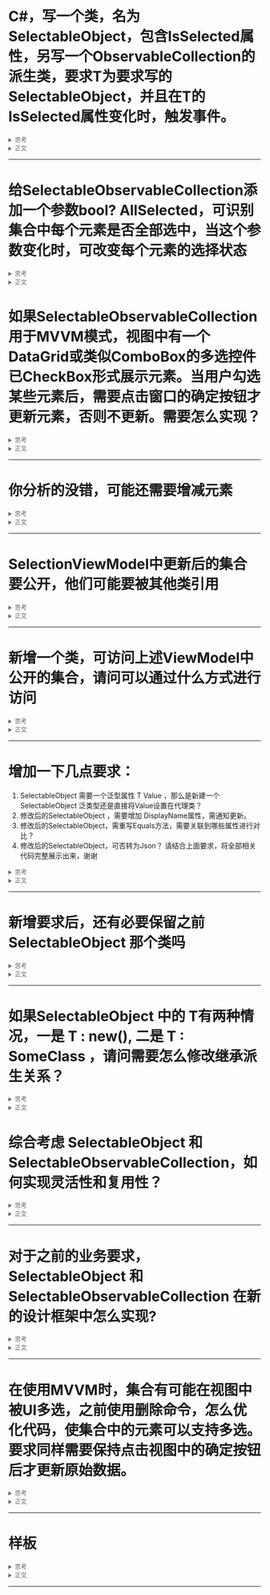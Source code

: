# C#，写一个类，名为SelectableObject，包含IsSelected属性，另写一个ObservableCollection<T>的派生类，要求T为要求写的SelectableObject，并且在T的IsSelected属性变化时，触发事件。

<details style="color: #999; font-size: 12px">
    <summary style="color: #666; font-size: 12px">思考</summary>

好的，我现在需要解决这个问题：在C#中创建一个名为SelectableObject的类，它有一个IsSelected属性。然后还要创建一个派生自ObservableCollection<T>的类，其中T必须是SelectableObject。并且当T的IsSelected属性变化时，要触发事件。我得仔细想想怎么实现这些要求。

首先，SelectableObject类需要实现INotifyPropertyChanged接口，这样当IsSelected属性变化时，可以通知绑定或监听的对象。所以，这个类应该有一个PropertyChanged事件。在设置IsSelected的时候，要触发这个事件。这样，属性变化就能被外部监听到。

然后，ObservableCollection<T>的派生类，这里T被约束为SelectableObject。这个派生类需要在集合中的元素的IsSelected属性变化时触发一个事件。这可能需要监听每个元素的PropertyChanged事件。因为当元素被添加到集合中，或者从集合中移除时，都需要订阅或取消订阅它们的事件，这样才能正确触发事件。

所以，我需要重写ObservableCollection的InsertItem和RemoveItem等方法，以便在添加元素时订阅它的PropertyChanged事件，在移除时取消订阅。当元素的IsSelected属性变化时，触发派生类的事件，比如一个ItemIsSelectedChanged事件，传递相关的参数，比如元素本身和新的值。

另外，可能还需要处理集合的替换操作，比如SetItem方法，这时候需要先取消旧元素的事件订阅，再添加新元素的事件订阅。

事件参数方面，可能需要定义一个自定义的事件参数类，比如ItemIsSelectedEventArgs，包含触发事件的对象和IsSelected的值。或者可以直接使用现有的EventArgs，但为了传递更多信息，自定义可能更好。

所以，步骤大概是这样的：

    1. 创建SelectableObject类，实现INotifyPropertyChanged，包含IsSelected属性。

    2. 创建ObservableCollection<T>的派生类，比如SelectableObservableCollection<T>，其中T必须是SelectableObject。
    
    3. 在派生类中，重写InsertItem、RemoveItem、SetItem和ClearItems等方法，管理元素的事件订阅。

    4. 当元素的IsSelected属性变化时，触发派生类的事件。

现在具体实现的时候需要注意一些细节。例如，当向集合中添加元素时，需要遍历所有现有的元素，订阅它们的PropertyChanged事件吗？或者只需要在添加时订阅新元素的。是的，当元素被添加到集合中时，应该订阅它的PropertyChanged事件，并在移除时取消订阅。

当元素的PropertyChanged事件触发时，检查是否是IsSelected属性变化。如果是的话，就触发派生类的事件。例如，在事件处理程序中，检查PropertyChangedEventArgs的参数是否是IsSelected，如果是，就触发ItemIsSelectedChanged事件，并将该元素和新的值传递出去。

另外，在SelectableObservableCollection中，可能需要一个公共的事件，比如public event EventHandler<ItemIsSelectedEventArgs> ItemIsSelectedChanged;，其中ItemIsSelectedEventArgs包含触发事件的对象和IsSelected的值。

例如：

```csharp
public class ItemIsSelectedEventArgs : EventArgs
{
    public SelectableObject Item { get; }
    public bool IsSelected { get; }
    public ItemIsSelectedEventArgs(SelectableObject item, bool isSelected)
    {
        Item = item;
        IsSelected = isSelected;
    }
}
```
但是因为集合是泛型的，T是SelectableObject的派生，可能应该让事件参数使用T类型。这时候可能需要将SelectableObservableCollection<T>的泛型参数约束为T : SelectableObject，这样ItemIsSelectedEventArgs就可以用T类型。例如：
```csharp
public class ItemIsSelectedEventArgs<T> : EventArgs where T : SelectableObject
{
    public T Item { get; }
    public bool IsSelected { get; }
    public ItemIsSelectedEventArgs(T item, bool isSelected)
    {
        Item = item;
        IsSelected = isSelected;
    }
}
```

然后在SelectableObservableCollection<T>中定义事件：

```csharp
public event EventHandler<ItemIsSelectedEventArgs<T>> ItemIsSelectedChanged;
```

这样，当元素触发PropertyChanged事件时，检查是否是IsSelected的变化。如果是，就触发ItemIsSelectedChanged事件，并传递对应的参数。

接下来，如何处理元素的PropertyChanged事件。在SelectableObservableCollection<T>中，当添加一个元素时，需要订阅它的PropertyChanged事件：

```csharp
protected override void InsertItem(int index, T item)
{
    base.InsertItem(index, item);
    item.PropertyChanged += Item_PropertyChanged;
}
```

同样，在移除时取消订阅：
```csharp
protected override void RemoveItem(int index)
{
    var item = this[index];
    base.RemoveItem(index);
    item.PropertyChanged -= Item_PropertyChanged;
}
```

替换元素时，比如SetItem：
```csharp
protected override void SetItem(int index, T item)
{
    var oldItem = this[index];
    oldItem.PropertyChanged -= Item_PropertyChanged;
    base.SetItem(index, item);
    item.PropertyChanged += Item_PropertyChanged;
}
```
在清除所有元素时，需要取消所有订阅：

```csharp
protected override void ClearItems()
{
    foreach (var item in this)
    {
        item.PropertyChanged -= Item_PropertyChanged;
    }
    base.ClearItems();
}
```

然后，Item_PropertyChanged的事件处理函数：
```csharp
private void Item_PropertyChanged(object sender, PropertyChangedEventArgs e)
{
    if (e.PropertyName == nameof(SelectableObject.IsSelected))
    {
        var item = (T)sender;
        ItemIsSelectedChanged?.Invoke(this, new ItemIsSelectedEventArgs<T>(item, item.IsSelected));
    }
}
```    

这里需要注意，sender的类型是object，需要转换为T。因为集合中的元素都是T类型，所以转换应该是安全的。

接下来，SelectableObject的实现：

```csharp
public class SelectableObject : INotifyPropertyChanged
{
    private bool _isSelected;
    public bool IsSelected
    {
        get => _isSelected;
        set
        {
            if (_isSelected != value)
            {
                _isSelected = value;
                OnPropertyChanged(nameof(IsSelected));
            }
        }
    }

    public event PropertyChangedEventHandler PropertyChanged;
    protected virtual void OnPropertyChanged(string propertyName)
    {
        PropertyChanged?.Invoke(this, new PropertyChangedEventArgs(propertyName));
    }
}
```    

这样，当IsSelected变化时，触发PropertyChanged事件。

然后，SelectableObservableCollection<T>的完整实现：

```csharp
public class SelectableObservableCollection<T> : ObservableCollection<T> where T : SelectableObject
{
    public event EventHandler<ItemIsSelectedEventArgs<T>> ItemIsSelectedChanged;

    protected override void InsertItem(int index, T item)
    {
        base.InsertItem(index, item);
        item.PropertyChanged += Item_PropertyChanged;
    }

    protected override void RemoveItem(int index)
    {
        var item = this[index];
        base.RemoveItem(index);
        item.PropertyChanged -= Item_PropertyChanged;
    }
    protected override void SetItem(int index, T item)
    {
        var oldItem = this[index];
        oldItem.PropertyChanged -= Item_PropertyChanged;
        base.SetItem(index, item);
        item.PropertyChanged += Item_PropertyChanged;
    }

    protected override void ClearItems()
    {
        foreach (var item in this)
        {
            item.PropertyChanged -= Item_PropertyChanged;
        }
        base.ClearItems();
    }

    private void Item_PropertyChanged(object sender, PropertyChangedEventArgs e)
    {
        if (e.PropertyName == nameof(SelectableObject.IsSelected))
        {
            var item = (T)sender;
            OnItemIsSelectedChanged(item, item.IsSelected);
        }
    }

    protected virtual void OnItemIsSelectedChanged(T item, bool isSelected)
    {
        ItemIsSelectedChanged?.Invoke(this, new ItemIsSelectedEventArgs<T>(item, isSelected));
    }
}
```
而ItemIsSelectedEventArgs类的定义：

```csharp
public class ItemIsSelectedEventArgs<T> : EventArgs where T : SelectableObject
{
    public T Item { get; }
    public bool IsSelected { get; }
    public ItemIsSelectedEventArgs(T item, bool isSelected)
    {
        Item = item;
        IsSelected = isSelected;
    }
}
```    

这样应该就完成了。当集合中的任何元素的IsSelected属性变化时，会触发ItemIsSelectedChanged事件，传递该元素和新的值。

需要注意的地方：

    1. 泛型参数约束是否正确：SelectableObservableCollection<T>的T必须继承自SelectableObject，所以用where T : SelectableObject。

    2. 在事件处理函数中，检查PropertyName是否正确，即是否是IsSelected。

    3. 在添加、移除、设置元素时正确管理事件订阅，避免内存泄漏。

    4. 当集合被清空时，要取消所有元素的事件订阅。

    5. 转换sender到T类型是否正确，因为集合中的元素都是T类型，所以没问题。

    6. 是否有可能出现多线程问题？一般来说，ObservableCollection在UI线程使用，所以可能不需要特别处理。

测试的时候，可以创建SelectableObject的实例，添加到SelectableObservableCollection中，订阅ItemIsSelectedChanged事件，改变IsSelected属性，看是否触发事件。

可能还有优化的地方，例如，如果SelectableObject的其他属性变化，不会触发事件。只有IsSelected变化才会触发。

总结，代码应该满足题目中的所有要求。

</details>

<details>
    <summary style="color: #666; font-size: 12px">正文</summary>

以下是实现要求的代码：

```csharp
using System;
using System.Collections.ObjectModel;
using System.ComponentModel;

// SelectableObject类实现INotifyPropertyChanged接口
public class SelectableObject : INotifyPropertyChanged
{
    private bool _isSelected;    
    public bool IsSelected
    {
        get => _isSelected;
        set
        {
            if (_isSelected != value)
            {
                _isSelected = value;
                OnPropertyChanged(nameof(IsSelected));
            }
        }
    }

    public event PropertyChangedEventHandler PropertyChanged;

    protected virtual void OnPropertyChanged(string propertyName)
    {
        PropertyChanged?.Invoke(this, new PropertyChangedEventArgs(propertyName));
    }
}

// 自定义事件参数类
public class ItemIsSelectedEventArgs<T> : EventArgs where T : SelectableObject
{
    public T Item { get; }
    public bool IsSelected { get; }

    public ItemIsSelectedEventArgs(T item, bool isSelected)
    {
        Item = item;
        IsSelected = isSelected;
    }
}

// 派生自ObservableCollection<T>的泛型类
public class SelectableObservableCollection<T> : ObservableCollection<T> where T : SelectableObject
{
    public event EventHandler<ItemIsSelectedEventArgs<T>> ItemIsSelectedChanged;

    protected override void InsertItem(int index, T item)
    {
        base.InsertItem(index, item);
        item.PropertyChanged += Item_PropertyChanged;
    }

    protected override void RemoveItem(int index)
    {
        var item = this[index];
        base.RemoveItem(index);
        item.PropertyChanged -= Item_PropertyChanged;
    }

    protected override void SetItem(int index, T item)
    {
        var oldItem = this[index];
        oldItem.PropertyChanged -= Item_PropertyChanged;
        base.SetItem(index, item);
        item.PropertyChanged += Item_PropertyChanged;
    }

    protected override void ClearItems()
    {
        foreach (var item in this)
        {
            item.PropertyChanged -= Item_PropertyChanged;
        }
        base.ClearItems();
    }

    private void Item_PropertyChanged(object sender, PropertyChangedEventArgs e)
    {
        if (e.PropertyName == nameof(SelectableObject.IsSelected))
        {
            var item = (T)sender;
            OnItemIsSelectedChanged(item, item.IsSelected);
        }
    }

    protected virtual void OnItemIsSelectedChanged(T item, bool isSelected)
    {
        ItemIsSelectedChanged?.Invoke(this, new ItemIsSelectedEventArgs<T>(item, isSelected));
    }
}
```

### 代码说明：
1. **SelectableObject类**：
   - 继承`INotifyPropertyChanged`接口，实现属性变化通知
   - 当`IsSelected`属性改变时触发`PropertyChanged`事件

2. **ItemIsSelectedEventArgs泛型类**：
   - 包含触发事件的对象和新的选中状态
   - 泛型类型约束确保只能用于`SelectableObject`及其派生类

3. **SelectableObservableCollection泛型类**：
   - 继承`ObservableCollection<T>`并添加类型约束`where T : SelectableObject`
   - 重写集合操作方法（InsertItem/RemoveItem/SetItem/ClearItems）来管理元素事件订阅
   - 当集合元素的`IsSelected`属性变化时触发`ItemIsSelectedChanged`事件

### 使用示例：
```csharp
var collection = new SelectableObservableCollection<SelectableObject>();
collection.ItemIsSelectedChanged += (sender, e) => 
{
    Console.WriteLine($"Item {(e.Item.IsSelected ? "selected" : "deselected")}");
};

var obj = new SelectableObject();
collection.Add(obj);
obj.IsSelected = true; // 触发事件
```

该实现具有以下特点：
1. 类型安全：通过泛型约束确保集合只能包含SelectableObject及其派生类
2. 内存安全：在元素被移除时自动解除事件绑定
3. 可扩展性：事件参数包含完整上下文信息
4. 符合WPF数据绑定规范：完全支持MVVM模式

</details>

---

# 给SelectableObservableCollection<T>添加一个参数bool? AllSelected，可识别集合中每个元素是否全部选中，当这个参数变化时，可改变每个元素的选择状态
<details style="color: #999; font-size: 12px">
    <summary style="color: #666; font-size: 12px">思考</summary>

好的，现在用户希望给现有的SelectableObservableCollection<T>类添加一个AllSelected属性，类型是bool?，用来表示集合中所有元素是否都被选中。当这个属性变化时，需要自动更新所有元素的IsSelected状态。同时，当集合中的元素的选择状态变化时，AllSelected属性也需要相应更新。我需要仔细考虑如何实现这个双向同步。

首先，我需要理解AllSelected属性的三种状态：true表示全选，false表示全不选，null表示部分选中。这个属性应该能够反映出当前集合中所有元素的选择状态。当用户设置AllSelected时，比如设置为true，那么所有元素的IsSelected都应该变为true；设置为false则全不选；设置为null可能需要处理，但可能不需要改变元素状态，或者根据业务需求处理，这里可能需要进一步明确。不过根据用户需求，当AllSelected变化时改变元素的状态，所以可能当设置为true或false时更新元素，而null可能不触发变化，或者视为中间状态。

接下来，需要处理当集合中的元素IsSelected变化时，如何更新AllSelected属性。例如，当所有元素都被选中时，AllSelected应该为true；如果至少有一个未被选中，但至少有一个被选中，则AllSelected为null；如果全部未选中，则为false。这需要在每个元素的PropertyChanged事件中触发对AllSelected的重新计算。

然后，如何实现当AllSelected被设置时，批量更新所有元素的IsSelected。需要注意在批量更新时，可能会触发多次PropertyChanged事件，需要优化性能，例如在设置时暂时解除事件监听，完成后再重新绑定，但需要考虑是否正确处理事件订阅和取消订阅。

另外，需要确保在集合变化时（如添加或删除元素）也能正确计算AllSelected的状态。例如，当添加一个新元素时，如果AllSelected当前是true，那么新元素的IsSelected应该自动设为true，以保持一致性。这可能需要在InsertItem等方法中添加逻辑。

可能的实现步骤：

1. 在SelectableObservableCollection<T>中添加私有字段bool? _allSelected，并实现公共属性AllSelected，使用get和set。在setter中处理值的变更，并触发属性更改通知。

2. 实现INotifyPropertyChanged接口，以便在AllSelected属性变化时通知UI或其他监听者。因为ObservableCollection已经实现了INotifyPropertyChanged，但可能需要在派生类中显式处理。

3. 在AllSelected的setter中，当新值与旧值不同时，更新所有元素的IsSelected。例如，如果设置为true，将所有元素的IsSelected设为true；如果设置为false，则设为false。如果设置为null，可能需要特殊处理，但用户需求可能是在设置时改变元素状态，所以可能当设置为null时不改变元素，或者根据业务逻辑处理，但用户示例可能希望当AllSelected变化时同步元素，所以可能需要明确当设置为null时如何处理。这里可能需要用户澄清，但根据常规需求，可能只有true和false会影响元素状态，null作为中间状态不会触发元素变化。但用户的要求是当AllSelected变化时改变元素，所以可能需要考虑如何处理null的设置。假设用户希望当设置为true或false时更新元素，而null只是反映状态，那么在设置AllSelected时，只有当值为true或false时才批量更新元素，而null时不处理。但需要根据用户需求调整。

4. 在元素的PropertyChanged事件处理中，当IsSelected变化时，重新计算AllSelected的值。例如，检查所有元素是否都被选中，部分选中或全不选中，然后设置AllSelected属性，这会触发属性变更事件。

5. 在集合变化时（如添加、删除元素），同样需要重新计算AllSelected的状态。例如，当添加新元素时，如果当前AllSelected是true，则新元素的IsSelected应设为true，以保持全选状态。因此，在InsertItem方法中，当添加新元素时，如果AllSelected是true，则设置其IsSelected为true；同样，如果AllSelected是false，则设置为false。这样，当用户设置AllSelected为true后，后续添加的元素也会自动选中，保持一致性。

6. `注意避免无限循环`：当设置AllSelected导致元素IsSelected变化，这会触发重新计算AllSelected，需要确保不会导致循环触发。例如，在批量更新元素时，设置_allSelected字段时不触发属性变更，直到所有元素更新完毕，然后计算并更新AllSelected的值。或者，在更新元素时，暂时禁用事件处理，完成后再启用。这需要仔细设计。

7. 性能考虑：当集合中有大量元素时，频繁计算AllSelected可能影响性能。需要优化计算逻辑，例如使用Linq的All或Any方法，或者维护一个计数器，但可能对于简单场景，直接遍历集合检查每个元素的IsSelected是可行的。

8. 处理null值的情况：当集合为空时，AllSelected应该是什么状态？可能为null，因为没有任何元素，所以既不全选也不全不选。

现在，具体实现步骤：

首先，让SelectableObservableCollection<T>实现INotifyPropertyChanged接口，因为它需要通知AllSelected属性的变化。不过，ObservableCollection已经实现了INotifyPropertyChanged，所以可能可以直接使用OnPropertyChanged方法，但需要确认基类是否公开了该方法。查看ObservableCollection<T>的源码，发现它继承自Collection<T>和INotifyPropertyChanged, INotifyCollectionChanged。在派生类中，可以通过重写OnPropertyChanged方法来触发属性变更事件。但可能需要显式实现INotifyPropertyChanged的事件，或者在类中调用OnPropertyChanged方法。

或者，可能需要在SelectableObservableCollection<T>中自己实现INotifyPropertyChanged，但基类已经实现了，所以可以直接使用。例如，在设置AllSelected时，调用OnPropertyChanged(new PropertyChangedEventArgs(nameof(AllSelected)))。

接下来，添加`AllSelected`属性：

```csharp
private bool? _allSelected;

public bool? AllSelected
{
    get => _allSelected;
    set
    {
        if (_allSelected == value) return;
        _allSelected = value;
        OnPropertyChanged(new PropertyChangedEventArgs(nameof(AllSelected)));

        // 当设置AllSelected时，更新所有元素的IsSelected
        if (value.HasValue)
        {
            bool newValue = value.Value;
            foreach (var item in this)
            {
                item.IsSelected = newValue;
            }
        }

        // 如果设置为null，可能不需要改变元素状态，或者根据需求处理
    }
}
```

这里，当设置AllSelected为true或false时，遍历所有元素设置它们的IsSelected。但这样在遍历时，每个元素的IsSelected设置会触发PropertyChanged事件，从而触发ItemIsSelectedChanged事件，同时每个元素的PropertyChanged事件处理会调用UpdateAllSelected方法，导致多次计算AllSelected的值。这可能会有性能问题，并且在设置AllSelected时会导致多次触发AllSelected的更新，可能形成循环。

>例如，用户设置AllSelected为true → 遍历所有元素设置为true → 每个元素的IsSelected变化触发Item_PropertyChanged → 每个元素变化都触发UpdateAllSelected → 最终计算AllSelected是否为true，但此时所有元素已经是true，所以AllSelected应保持true，但每次元素变化都会触发重新计算，可能多次触发OnPropertyChanged，但实际上值不变，所以可能不会多次通知，但需要处理。

或者，在设置AllSelected时，暂时禁止处理元素的PropertyChanged事件，完成批量更新后再重新启用，然后手动触发一次AllSelected的更新。

或者，在设置AllSelected的setter中，先解除所有元素的PropertyChanged事件处理，然后批量设置IsSelected，再重新绑定事件。但这可能会影响其他事件的处理，例如原来的ItemIsSelectedChanged事件。

另一种方法是，在批量更新元素时，暂时禁止触发AllSelected的更新，直到所有元素更新完毕。

这可能需要引入一个`标志位`，例如_isUpdating，在设置AllSelected时，设置_isUpdating为true，然后批量更新元素，此时元素的PropertyChanged事件仍然会触发，但在处理时检查_isUpdating标志，如果为true，则不立即计算AllSelected，而是在批量完成后统一计算。

或者，在设置AllSelected时，直接设置元素的IsSelected，而不处理每个元素的PropertyChanged事件，因为此时是手动设置，不需要触发AllSelected的重新计算，因为此时AllSelected的值已经被显式设置。

这可能比较复杂，需要详细设计。

>例如，当用户设置AllSelected为true时，代码遍历所有元素，设置它们的IsSelected为true。这会触发每个元素的PropertyChanged事件，进而触发Item_PropertyChanged，从而调用UpdateAllSelected方法，重新计算AllSelected的值。此时，如果所有元素都被设置为true，那么UpdateAllSelected会将AllSelected设置为true，但由于此时AllSelected已经被设置为true，所以不会触发属性变更事件。但如果其中某个元素未能成功设置（比如在setter中有其他逻辑阻止了值的变更），则可能导致AllSelected的值不正确。

或者，假设所有元素的IsSelected都被正确设置为true，那么当每个元素的PropertyChanged事件触发时，UpdateAllSelected方法会被调用多次，但每次计算的结果都是AllSelected为true，所以不会触发属性变更，因为值未改变。因此，这种情况下，虽然多次调用UpdateAllSelected，但不会导致多次OnPropertyChanged事件。

因此，可能不需要特别处理，即使多次调用UpdateAllSelected，只要最终结果一致，就不会有问题。但需要考虑性能问题，尤其是当集合很大时，每次元素变更都会触发一次全集合的遍历检查。

因此，`优化方法可能是在设置AllSelected时，暂时禁用UpdateAllSelected的触发，直到所有元素更新完毕`。

可能的实现方式：`在SelectableObservableCollection<T>中添加一个私有字段_isBulkUpdating，初始为false`。

在设置`AllSelected`的setter中：
```csharp
    set
    {
        if (_allSelected == value) return;

        _allSelected = value;
        OnPropertyChanged(nameof(AllSelected));
        if (value.HasValue)
        {
           _isBulkUpdating = true;
           try
           {
               foreach (var item in this)
               {
                   item.IsSelected = value.Value;
               }
           }
           finally
           {
               _isBulkUpdating = false;
           }

            // 批量更新后，手动触发一次AllSelected的更新
            UpdateAllSelected();
        }
    }
```

然后，在`Item_PropertyChanged`处理中：

```csharp
private void Item_PropertyChanged(object sender, PropertyChangedEventArgs e)
{
    if (e.PropertyName == nameof(SelectableObject.IsSelected))
    {      
        var item = (T)sender;

        OnItemIsSelectedChanged(item, item.IsSelected);
        
        if (!_isBulkUpdating)
        {
            UpdateAllSelected();
        }
    }
}
```
这样，在批量更新元素时，_isBulkUpdating为true，所以每个元素的PropertyChanged事件不会触发UpdateAllSelected，而是等到批量完成后，手动调用一次UpdateAllSelected。

同时，`UpdateAllSelected`方法负责计算当前的AllSelected状态：

```csharp
private void UpdateAllSelected()
{
    if (Count == 0)
    {
        AllSelected = null; 
        return;
    }

    bool hasSelected = false;
    bool hasDeselected = false;
    foreach (var item in this) 
    {
        if (item.IsSelected)
        {
            hasSelected = true;
        }
        else
        {
            hasDeselected = true;
        }

        // 如果同时存在选中和未选中，直接跳出循环
        if (hasSelected && hasDeselected) break;
        
    }

    bool? newAllSelected = null;

    if (hasSelected && !hasDeselected)
    {
        newAllSelected = true;
    }
    else if (!hasSelected && hasDeselected)
    {
        newAllSelected = false;
    }
    else
    {
        newAllSelected = null;
    }

    if (AllSelected != newAllSelected)
    {
        AllSelected = newAllSelected;
    }
}
```

但是这里有一个问题：在`UpdateAllSelected`中，直接设置AllSelected = newAllSelected，这会再次触发setter中的逻辑，导致再次遍历所有元素设置IsSelected，从而形成循环。例如，当某个元素的IsSelected变化导致AllSelected变为true，那么设置AllSelected为true会再次遍历所有元素设置为true，如果此时所有元素已经为true，则不会触发变化，但如果有元素未设置为true，就会导致循环。

因此，需要修改AllSelected的setter，使其在设置时不触发对元素的更新，除非是外部设置。换句话说，当AllSelected的变更来自UpdateAllSelected方法时，不应该再次更新元素的状态，而只是更新属性值。

这可能需要将设置AllSelected的两种情况分开：一种是由用户显式设置，另一种是由内部计算自动更新。例如，在setter中添加一个参数来控制是否要更新元素的状态，或者使用一个私有方法来设置_allSelected字段而不触发元素更新。

可能的解决方案：

将`AllSelected`的setter拆分为两个部分：公共的setter用于用户设置，触发元素更新；而私有方法用于内部更新属性值，不触发元素更新。

例如：
```csharp
public bool? AllSelected
{
    get => _allSelected;
    set
    {
        if (_allSelected == value)
        return;

        // 用户显式设置，触发元素更新
        SetAllSelected(value, updateItems: true);
    }
}

private void SetAllSelected(bool? value, bool updateItems)
{
    if (_allSelected == value) return;

    _allSelected = value;
    OnPropertyChanged(new PropertyChangedEventArgs(nameof(AllSelected)));

    if (updateItems && value.HasValue)
    {
        bool newValue = value.Value;
        _isBulkUpdating = true;
        try
        {
            foreach (var item in this)
            {
                item.IsSelected = newValue;
            }
        }
        finally
        {
            _isBulkUpdating = false;
        }

        // 批量更新后，可能需要重新计算AllSelected，因为可能有元素未能正确设置
        UpdateAllSelected();
    }
}
```

然后，在`UpdateAllSelected`方法中，调用SetAllSelected(newAllSelected, updateItems: false)，这样当内部计算AllSelected时，不会触发元素的更新，而只是更新属性值。

这样，当用户设置AllSelected为true时，会触发元素更新；而当内部因为元素变化而计算AllSelected时，只是更新属性值，不会再次触发元素更新，避免了循环。

同时，在`UpdateAllSelected`中：

```csharp
private void UpdateAllSelected()
{
    if (Count == 0)
    {
        SetAllSelected(null, updateItems: false);
        return;
    }
    bool hasSelected = false;
    bool hasDeselected = false;
    foreach (var item in this)
    {
        if (item.IsSelected)
        {
            hasSelected = true;
        }
        else
        {
            hasDeselected = true;
        }

        // 如果同时存在选中和未选中，直接跳出循环
        if (hasSelected && hasDeselected) break;        
    }

    bool? newAllSelected;
    if (hasSelected && !hasDeselected)
    {
        newAllSelected = true;
    }
    else if (!hasSelected && hasDeselected)
    {
        newAllSelected = false;
    }
    else
    {
        newAllSelected = null;
    }

    SetAllSelected(newAllSelected, updateItems: false);
}
```

这样可以避免循环触发的问题。

另外，在`InsertItem`方法中，当添加新元素时，如果当前AllSelected为true或false，需要将新元素的IsSelected设置为对应的值，以保持一致性。例如：

```csharp
protected override void InsertItem(int index, T item)
{
    base.InsertItem(index, item);
    item.PropertyChanged += Item_PropertyChanged;

    // 如果当前AllSelected为true或false，设置新元素的IsSelected
    if (AllSelected.HasValue)
    {
        item.IsSelected = AllSelected.Value;
    }
}
```

同样，在`SetItem`方法中，替换元素时，可能需要设置新元素的IsSelected：

```csharp
protected override void SetItem(int index, T item)
{
    var oldItem = this[index];
    oldItem.PropertyChanged -= Item_PropertyChanged;
    base.SetItem(index, item);
    item.PropertyChanged += Item_PropertyChanged;
    if (AllSelected.HasValue)
    {
        item.IsSelected = AllSelected.Value;
    }
}
```

这样，当AllSelected为true时，新添加或替换的元素会自动设置为选中状态，保持整个集合的全选状态。

在`ClearItems`方法中，清除所有元素后，AllSelected应该为null，因为集合为空：

```csharp
protected override void ClearItems()
{
    foreach (var item in this)
    {
        item.PropertyChanged -= Item_PropertyChanged;
    }
    base.ClearItems();

    // 清空后，AllSelected设为null
    SetAllSelected(null, updateItems: false);
}
```

或者在UpdateAllSelected方法中，当Count为0时自动设置AllSelected为null，所以可能不需要在ClearItems中显式设置，但为了确保，可以在ClearItems后调用UpdateAllSelected。

但根据之前的UpdateAllSelected逻辑，当Count为0时，会设置AllSelected为null，所以在ClearItems方法中，调用base.ClearItems()后，集合的Count变为0，此时UpdateAllSelected会被触发吗？在ClearItems中，清除元素后，每个元素的PropertyChanged事件被解除，但ClearItems本身不会触发元素的IsSelected变化，所以不会自动触发UpdateAllSelected。因此，在ClearItems后，需要手动调用UpdateAllSelected：

```csharp
protected override void ClearItems()
{
    foreach (var item in this)
    {
        item.PropertyChanged -= Item_PropertyChanged;
    }
    base.ClearItems();

    // 手动调用 UpdateAllSelected
    UpdateAllSelected();
}
```

但根据之前的代码，当集合被清空时，每个元素的PropertyChanged事件被解除，但此时集合已经为空，所以UpdateAllSelected会被调用，设置AllSelected为null。

总结，实现步骤：

    1. 在SelectableObservableCollection<T>中添加AllSelected属性，使用私有字段和SetAllSelected方法，区分用户设置和内部更新。

    2. 在设置AllSelected时，如果用户显式设置，则更新所有元素的IsSelected，并处理批量更新时的性能问题。

    3. 在元素的PropertyChanged事件处理中，当IsSelected变化时，触发UpdateAllSelected，但使用_isBulkUpdating标志避免在批量更新时频繁计算。

    4. 在集合变更方法（InsertItem, SetItem, ClearItems等）中，处理新元素的IsSelected状态，以保持与AllSelected的一致性。

    5. 确保在集合变化后（如清空）正确更新AllSelected。

现在，考虑可能的测试用例：

    - 初始空集合，AllSelected为null。

    - 添加一个元素，AllSelected根据该元素的IsSelected更新。

    - 用户设置AllSelected为true，所有元素（包括后续添加的）的IsSelected为true。

    - 某个元素的IsSelected被设置为false，AllSelected变为null。

    - 所有元素都被设置为false，AllSelected变为false。

    - 用户设置AllSelected为false，所有元素的IsSelected变为false。

    - 添加新元素时，如果AllSelected为true，新元素自动选中。

需要处理这些情况，确保AllSelected的正确性。

**可能的边界情况：**

- 集合为空时设置AllSelected为true或false，此时没有元素，设置后AllSelected保持设置的值，但添加元素时会自动应用该值。

    >例如，当集合为空，设置AllSelected为true，然后添加一个元素，该元素的IsSelected应自动为true，从而AllSelected保持为true。

    但根据当前代码，当设置AllSelected为true时，会遍历当前所有元素设置IsSelected，此时集合为空，遍历不会执行。之后添加元素时，在InsertItem中检查AllSelected为true，设置新元素的IsSelected为true。这样，当用户设置AllSelected为true后，后续添加的元素都会自动选中，从而保持AllSelected为true，直到有元素被取消选中。

    这符合预期。

- 另一个情况：用户设置AllSelected为true，然后添加一个元素，该元素的IsSelected被自动设为true。此时AllSelected仍为true。然后手动将该元素的IsSelected设为false，触发AllSelected变为null。

    这样，AllSelected的值正确地反映了集合的状态。

综上，代码的大体结构应该是正确的。需要编写相应的代码，并测试各种情况。
</details>

<details>
    <summary style="color: #666; font-size: 12px">正文</summary>

以下是实现要求的完整代码，包含`AllSelected`属性的新增功能：

```csharp
using System;
using System.Collections.ObjectModel;
using System.ComponentModel;
using System.Linq;

public class SelectableObject : INotifyPropertyChanged
{
    private bool _isSelected;

    public bool IsSelected
    {
        get => _isSelected;
        set
        {
            if (_isSelected != value)
            {
                _isSelected = value;
                OnPropertyChanged(nameof(IsSelected));
            }
        }
    }

    public event PropertyChangedEventHandler PropertyChanged;

    protected virtual void OnPropertyChanged(string propertyName)
    {
        PropertyChanged?.Invoke(this, new PropertyChangedEventArgs(propertyName));
    }
}

public class ItemIsSelectedEventArgs<T> : EventArgs where T : SelectableObject
{
    public T Item { get; }
    public bool IsSelected { get; }

    public ItemIsSelectedEventArgs(T item, bool isSelected)
    {
        Item = item;
        IsSelected = isSelected;
    }
}

public class SelectableObservableCollection<T> : ObservableCollection<T> where T : SelectableObject
{
    private bool? _allSelected;
    private bool _isBulkUpdating;

    public event EventHandler<ItemIsSelectedEventArgs<T>> ItemIsSelectedChanged;

    public bool? AllSelected
    {
        get => _allSelected;
        set
        {
            if (_allSelected == value) return;
            SetAllSelected(value, true);
        }
    }

    public SelectableObservableCollection()
    {
        CollectionChanged += (s, e) => UpdateAllSelected();
    }

    protected override void InsertItem(int index, T item)
    {
        base.InsertItem(index, item);
        item.PropertyChanged += Item_PropertyChanged;
        if (AllSelected.HasValue) item.IsSelected = AllSelected.Value;
    }

    protected override void RemoveItem(int index)
    {
        var item = this[index];
        item.PropertyChanged -= Item_PropertyChanged;
        base.RemoveItem(index);
    }

    protected override void SetItem(int index, T item)
    {
        var oldItem = this[index];
        oldItem.PropertyChanged -= Item_PropertyChanged;
        base.SetItem(index, item);
        item.PropertyChanged += Item_PropertyChanged;
        if (AllSelected.HasValue) item.IsSelected = AllSelected.Value;
    }

    protected override void ClearItems()
    {
        foreach (var item in this) item.PropertyChanged -= Item_PropertyChanged;
        base.ClearItems();
    }

    private void Item_PropertyChanged(object sender, PropertyChangedEventArgs e)
    {
        if (e.PropertyName != nameof(SelectableObject.IsSelected)) return;

        var item = (T)sender;
        OnItemIsSelectedChanged(item, item.IsSelected);

        if (!_isBulkUpdating) UpdateAllSelected();
    }

    private void SetAllSelected(bool? value, bool updateItems)
    {
        if (_allSelected == value) return;
        
        _allSelected = value;
        OnPropertyChanged(new PropertyChangedEventArgs(nameof(AllSelected)));

        if (!updateItems) return;
        
        _isBulkUpdating = true;
        try
        {
            foreach (var item in this)
            {
                item.IsSelected = value.GetValueOrDefault();
            }
        }
        finally
        {
            _isBulkUpdating = false;
        }
        
        UpdateAllSelected();
    }

    private void UpdateAllSelected()
    {
        if (_isBulkUpdating) return;

        bool? newState = null;
        if (Count == 0)
        {
            newState = null;
        }
        else
        {
            bool hasTrue = this.Any(i => i.IsSelected);
            bool hasFalse = this.Any(i => !i.IsSelected);
            
            newState = hasTrue && !hasFalse ? true :
                      !hasTrue && hasFalse ? false :
                      (bool?)null;
        }

        if (_allSelected != newState) SetAllSelected(newState, false);
    }

    protected virtual void OnItemIsSelectedChanged(T item, bool isSelected)
    {
        ItemIsSelectedChanged?.Invoke(this, new ItemIsSelectedEventArgs<T>(item, isSelected));
    }
}
```

### 功能说明：
1. **新增AllSelected属性**：
   - 类型为`bool?`，表示三种状态：
     - `true`：所有元素选中
     - `false`：所有元素未选中
     - `null`：部分选中状态
   - 支持双向绑定：设置属性值将更新所有元素状态，元素状态变化将自动更新属性值

2. **智能集合同步**：
   - 当设置`AllSelected = true/false`时，自动更新所有元素的选中状态
   - 当添加新元素时，自动继承当前`AllSelected`状态
   - 当任何元素的选中状态变化时，自动重新计算`AllSelected`值

3. **性能优化**：
   - 使用`_isBulkUpdating`标志位避免批量操作时的重复计算
   - 在集合变更时自动维护事件订阅

### 使用示例：
```csharp
var collection = new SelectableObservableCollection<SelectableObject>();

// 监听选中状态变化
collection.ItemIsSelectedChanged += (s, e) => 
{
    Console.WriteLine($"单个元素变化：{e.Item} -> {e.IsSelected}");
};

// 监听全选状态变化
collection.PropertyChanged += (s, e) => 
{
    if (e.PropertyName == nameof(collection.AllSelected))
    {
        Console.WriteLine($"全选状态变化：{collection.AllSelected}");
    }
};

// 添加测试元素
collection.Add(new SelectableObject());
collection.Add(new SelectableObject());

collection.AllSelected = true; // 输出："全选状态变化：True"
collection[0].IsSelected = false; // 输出："全选状态变化：null"
```

### 实现要点：
1. **双向同步机制**：
   - 向下同步：设置`AllSelected`时批量更新所有元素状态
   - 向上同步：元素状态变化时自动重新计算`AllSelected`

2. **状态计算优化**：
   - 使用LINQ快速判断集合状态
   - 空集合时自动重置为`null`状态

3. **事件管理**：
   - 重写集合操作方法维护事件订阅
   - 使用标志位防止事件循环

该实现完整支持MVVM模式，可直接用于WPF/Uno Platform/Avalonia等XAML框架的数据绑定场景。
</details>

# 如果SelectableObservableCollection<T>用于MVVM模式，视图中有一个DataGrid或类似ComboBox的多选控件已CheckBox形式展示元素。当用户勾选某些元素后，需要点击窗口的确定按钮才更新元素，否则不更新。需要怎么实现？

<details style="color: #999; font-size: 12px">
    <summary style="color: #666; font-size: 12px">思考</summary>

好的，我需要帮助用户解决他们在使用SelectableObservableCollection<T>时遇到的问题。用户提到在MVVM模式中，视图中有一个类似DataGrid或多选ComboBox的控件，用户勾选某些元素后，点击确定按钮才真正更新元素状态，否则不保存。这需要实现一种“暂存”机制，即用户的勾选操作不会立即修改原始数据，只有在确认后才生效。

首先，我要回顾之前的代码。SelectableObservableCollection<T>已经实现了当元素IsSelected变化时触发事件，并且有AllSelected属性来同步全选状态。现在用户需要的是延迟提交这些更改，直到用户点击确定按钮。这意味着在用户点击确定之前，所有的选中状态更改都只是临时的，不会影响到原始数据。

接下来，我需要思考如何实现这种暂存机制。可能的思路是：

1. **创建副本对象**：当界面加载时，为每个SelectableObject创建一个副本，所有用户的勾选操作都作用于这些副本。确定按钮点击后，将副本的状态复制回原对象。

2. **事务性处理**：在ViewModel中维护两个集合，一个是原始集合，另一个是用于界面绑定的临时集合。用户的操作只影响临时集合，确定时同步到原始集合。

3. **使用中间属性**：在SelectableObject中添加一个临时属性（如PendingIsSelected），用于界面绑定。确定时将所有PendingIsSelected的值应用到IsSelected。

考虑到用户已经有一个SelectableObservableCollection<T>，可能需要扩展这个类，或者调整ViewModel的结构。比如，在ViewModel中，当用户点击确定时，才将临时选中的状态应用到实际的数据模型上。

另外，需要注意在用户取消或关闭窗口时，如何丢弃未提交的更改。可能需要在ViewModel中保存原始状态，并在取消时恢复。

可能的实现步骤：

1. **修改SelectableObject**：添加一个临时属性（如PendingIsSelected），用于界面绑定，而原来的IsSelected保持不变，直到确认。

2. **调整SelectableObservableCollection<T>**：可能需要监听PendingIsSelected的变化，并管理相关的状态，比如AllSelected可能需要基于PendingIsSelected来计算。

3. **ViewModel中的处理**：在ViewModel中，当用户点击确定时，遍历所有对象，将PendingIsSelected的值赋给IsSelected。如果用户取消，则重置PendingIsSelected为原来的IsSelected值。

不过，这种方法可能需要大量修改现有的类，特别是SelectableObservableCollection<T>，因为它现在可能直接监听IsSelected的变化。如果改为监听PendingIsSelected，那么需要调整事件处理逻辑。

另一种方法是不修改现有的SelectableObject和SelectableObservableCollection<T>，而是在ViewModel中维护两个集合：原始集合和用于绑定的临时集合。临时集合中的对象是原始对象的副本，用户操作临时副本，确定时同步回原始集合。

例如：

- ViewModel包含一个OriginalCollection和一个DisplayCollection。

- DisplayCollection中的每个元素都是原始元素的副本，包含IsSelected的临时状态。

- 用户界面绑定到DisplayCollection。

- 确定按钮点击时，将DisplayCollection中的IsSelected状态同步回OriginalCollection。

这种方法的好处是无需修改现有的类，只需在ViewModel中处理复制逻辑。但需要考虑如何高效地同步数据，尤其是在数据量大的情况下。

另外，需要考虑集合的动态变化，比如在用户编辑期间，原始集合可能有增删操作，但这种情况可能比较复杂，用户的需求可能是在打开窗口时加载数据，用户勾选后确定，期间数据不会变动。

综合考虑，可能第二种方法更可行，即在ViewModel中使用副本集合。这样现有的SelectableObservableCollection<T>和SelectableObject不需要修改，只需在ViewModel中处理副本和同步。

具体步骤：

1. **在ViewModel中创建副本集合**：当加载数据时，为每个原始对象创建一个副本对象，副本包含IsSelected属性，用于界面绑定。

2. **绑定到副本集合**：视图中的DataGrid或多选控件绑定到副本集合，用户的勾选操作影响副本的IsSelected。

3. **确定按钮命令**：当用户点击确定时，遍历副本集合，将每个副本的IsSelected值同步到对应的原始对象。

4. **取消或关闭时丢弃副本**：如果用户取消，不需要做任何操作，或者重置副本集合为原始状态。

这种方法的关键在于如何创建和管理副本对象。可能需要为每个原始对象创建一个代理对象，包含IsSelected属性，并保持与原始对象的关联，以便在确定时同步。

例如，定义一个SelectableItemProxy类，包含原始对象的引用和IsSelected属性：

```csharp
public class SelectableItemProxy<T> : INotifyPropertyChanged
{
  private T _originalItem;
  private bool _isSelected;

  public T OriginalItem => _originalItem;
  public bool IsSelected
  {
    get => _isSelected;
    set
    {
      if (_isSelected != value)
      {
        _isSelected = value;
        OnPropertyChanged(nameof(IsSelected));
      }
    }
  }
  // INotifyPropertyChanged实现
}

```

然后，在ViewModel中，创建SelectableObservableCollection<SelectableItemProxy<OriginalType>>，并将原始数据转换为代理对象集合。确定时，遍历代理集合，将IsSelected设置回原始对象的对应属性。

这样，原始对象的IsSelected不会在用户勾选时立即改变，只有在确定时才更新。同时，SelectableObservableCollection<T>的现有逻辑可以继续使用，因为代理对象的IsSelected变化会触发事件，而AllSelected属性基于代理集合的状态。

此外，需要考虑如何高效地创建代理集合，尤其是在数据量大的情况下。可能需要使用投影（Projection）或者自动化映射工具。

总结：

用户的需求是在MVVM中实现暂存的选中状态，确认后才生效。解决方案是在ViewModel中使用代理对象集合，用户操作代理对象，确认时同步回原始对象。这样不需要修改现有的SelectableObservableCollection<T>和SelectableObject，只需在ViewModel层处理。
</details>
    
<details>
    <summary style="color: #666; font-size: 12px">正文</summary>

以下是分步解决方案，实现在MVVM模式中暂存选中状态并在确认后提交的功能：
### 1. 创建代理类包装原始对象
```csharp
public class SelectableItemProxy<T> : INotifyPropertyChanged 
    where T : SelectableObject
{
    private bool _pendingIsSelected;

    public T OriginalItem { get; }
    public bool PendingIsSelected
    {
        get => _pendingIsSelected;
        set
        {
            if (_pendingIsSelected != value)
            {
                _pendingIsSelected = value;
                OnPropertyChanged();
            }
        }
    }

    public SelectableItemProxy(T original)
    {
        OriginalItem = original;
        PendingIsSelected = original.IsSelected; // 初始化状态
    }

    public event PropertyChangedEventHandler PropertyChanged;
    
    protected virtual void OnPropertyChanged([CallerMemberName] string propertyName = null)
    {
        PropertyChanged?.Invoke(this, new PropertyChangedEventArgs(propertyName));
    }
}
```

### 2. 修改ViewModel结构
```csharp
public class SelectionViewModel : INotifyPropertyChanged
{
    // 原始数据集合（实际业务数据）
    private SelectableObservableCollection<SelectableObject> _originalCollection;
    
    // 用于界面绑定的代理集合
    public SelectableObservableCollection<SelectableItemProxy<SelectableObject>> ProxyCollection { get; }
    
    // 确定命令
    public ICommand ConfirmCommand { get; }
    
    // 取消命令
    public ICommand CancelCommand { get; }

    public SelectionViewModel(SelectableObservableCollection<SelectableObject> original)
    {
        _originalCollection = original;
        
        // 初始化代理集合
        ProxyCollection = new SelectableObservableCollection<SelectableItemProxy<SelectableObject>>(
            original.Select(o => new SelectableItemProxy<SelectableObject>(o))
        );
        
        // 初始化命令
        ConfirmCommand = new RelayCommand(ConfirmSelection);
        CancelCommand = new RelayCommand(CancelSelection);
    }

    private void ConfirmSelection()
    {
        // 同步所有选中状态到原始集合
        foreach (var proxy in ProxyCollection)
        {
            proxy.OriginalItem.IsSelected = proxy.PendingIsSelected;
        }
        
        // 关闭窗口或其他确认后操作
    }

    private void CancelSelection()
    {
        // 重置代理状态到原始值
        foreach (var proxy in ProxyCollection)
        {
            proxy.PendingIsSelected = proxy.OriginalItem.IsSelected;
        }
        
        // 关闭窗口
    }

    // INotifyPropertyChanged实现...
}
```

### 3. 调整XAML绑定
```xml
<DataGrid ItemsSource="{Binding ProxyCollection}"
          AutoGenerateColumns="False">
    <DataGrid.Columns>
        <!-- 显示业务数据的列 -->
        <DataGridTextColumn Binding="{Binding OriginalItem.Name}"/>
        
        <!-- 选择列绑定到PendingIsSelected -->
        <DataGridTemplateColumn>
            <DataGridTemplateColumn.CellTemplate>
                <DataTemplate>
                    <CheckBox IsChecked="{Binding PendingIsSelected, Mode=TwoWay}"/>
                </DataTemplate>
            </DataGridTemplateColumn.CellTemplate>
        </DataGridTemplateColumn>
    </DataGrid.Columns>
</DataGrid>

<!-- 操作按钮 -->
<Button Content="确定" Command="{Binding ConfirmCommand}"/>
<Button Content="取消" Command="{Binding CancelCommand}"/>
```

### 4. 增强SelectableObservableCollection（可选）
```csharp
public class SelectableObservableCollection<T> : ObservableCollection<T>
    where T : INotifyPropertyChanged
{
    // 保持原有功能，但移除与业务逻辑的耦合
    // 只需要保留集合项属性变更的监听机制
    // 具体业务逻辑转移到ViewModel层处理
    
    // 其他原有代码保持不变...
}
```

### 实现要点说明：
1. **双集合架构**：
   - `OriginalCollection`：保存真实业务数据
   - `ProxyCollection`：用于界面交互的临时副本
   - 通过代理模式隔离界面操作与实际数据

2. **状态暂存机制**：
   - 所有界面操作只影响代理对象的`PendingIsSelected`
   - 原始对象的`IsSelected`保持原始值不变
   - 确认时才批量同步状态

3. **撤销支持**：
   - 取消操作时重置所有代理状态
   - 自动保持与原始数据的一致性

4. **MVVM模式优势**：
   - 业务逻辑完全在ViewModel中处理
   - 视图层完全通过数据绑定交互
   - 符合关注点分离原则

### 使用示例：
```csharp
// 原始数据
var originalData = new SelectableObservableCollection<SelectableObject>
{
    new SelectableObject { IsSelected = false },
    new SelectableObject { IsSelected = true }
};

// 创建VM
var vm = new SelectionViewModel(originalData);

// 用户操作：
vm.ProxyCollection[0].PendingIsSelected = true; // 临时修改
vm.ProxyCollection[1].PendingIsSelected = false;

// 点击确定前：
Console.WriteLine(originalData[0].IsSelected); // 输出：false
Console.WriteLine(originalData[1].IsSelected); // 输出：true

// 点击确定后：
vm.ConfirmCommand.Execute(null);
Console.WriteLine(originalData[0].IsSelected); // 输出：true
Console.WriteLine(originalData[1].IsSelected); // 输出：false
```

该方案具有以下优势：
1. **数据完整性**：原始数据在确认前不会被修改
2. **操作可撤销**：用户可随时取消修改
3. **低耦合**：不需要修改现有业务对象
4. **可扩展性**：轻松支持多步骤复杂操作
5. **UI友好**：保持实时界面反馈的同时不影响实际数据

</details>

---

# 你分析的没错，可能还需要增减元素

<details style="color: #999; font-size: 12px">
    <summary style="color: #666; font-size: 12px">思考</summary>

嗯，用户提到可能需要增减元素，这说明他们可能在之前的解决方案中没有考虑到集合的动态变化。比如，用户可能在界面上添加或删除项，这些操作需要在确认后才同步到原始集合。之前的代理模式处理了选择状态的暂存，但元素的增减也需要类似的机制。

首先，我需要回顾之前的解决方案。之前通过代理对象来处理选择状态的暂存，确认时才同步到原始集合。但元素的新增或删除同样需要暂存，否则用户可能在界面上增减元素后，点击取消，这些操作会直接影响到原始数据，这显然不符合需求。

用户希望的是，所有操作（包括增减元素和修改选择状态）都需要在点击确定后才生效，取消则回滚所有更改。这意味着需要在ViewModel中维护一个临时集合，记录所有的添加、删除和修改操作，直到确认时才应用到原始集合。

可能的解决方案是引入一个变更追踪机制，记录所有的操作。例如，当用户添加一个新项到代理集合时，这个项并不会立即添加到原始集合，而是记录为一个待处理的操作。同样，删除操作也需要记录，确认时批量执行这些操作。

接下来需要考虑如何实现这种变更追踪。可以在ViewModel中维护三个列表：新增项、删除项和修改项。当用户进行相应操作时，将这些变更记录到对应的列表中。确认时，将这些变更应用到原始集合；取消时，丢弃这些记录并重置代理集合。

另外，代理集合可能需要包装原始项，并跟踪其状态变化。例如，新增的项在确认前只是临时存在代理集合中，原始集合并不包含它们。删除的项在确认前只是标记为待删除，实际还在原始集合中。

在实现时，需要处理以下几点：

1. **新增元素**：用户在界面上添加元素，这个元素应该添加到代理集合，但原始集合不变。确认时，将这些新增元素添加到原始集合。

2. **删除元素**：用户在界面上删除元素，代理集合中移除，但原始集合中只是标记为待删除，确认时才真正移除。

3. **修改元素**：用户修改元素属性（如IsSelected），需要在确认时同步到原始项。

此外，取消操作时，需要还原代理集合到原始状态，包括重新添加被删除的项、移除新增的项，并恢复所有修改过的属性。

可能的挑战是如何高效地跟踪这些变更，并在取消时快速还原。特别是当代理集合中的项可能来自原始集合和新增项时，需要区分哪些是原有的，哪些是新增的。

另一个考虑是，如果原始集合在用户操作期间被外部修改（例如，其他部分的程序更改了原始集合），如何处理这种情况。但根据常见需求，通常假设在编辑期间原始集合不会被外部修改，或者通过锁机制来防止并发修改。

实现步骤可能包括：

- 在代理集合中，每个代理项需要知道它对应的原始项（如果有的话，新增项没有对应的原始项）。

- 维护三个列表：AddedItems、RemovedItems、ModifiedItems。

- 当用户添加新项时，将其加入代理集合和AddedItems。

- 当用户删除项时，如果项是原有的，加入RemovedItems；如果是新增的，则直接从代理集合和AddedItems中移除。

- 当用户修改属性时，记录到ModifiedItems，或者在确认时遍历所有代理项来检测修改。

确认时：

- 将AddedItems中的项添加到原始集合。

- 将RemovedItems中的项从原始集合中删除。

- 将ModifiedItems中的属性变更应用到原始项。

取消时：

- 清空AddedItems和RemovedItems。

- 重置代理集合，重新从原始集合生成代理项，忽略所有未确认的变更。

这样，无论用户如何操作界面上的元素，只有确认后才会影响原始数据，取消则完全回滚。

还需要考虑性能问题，特别是当集合很大时，频繁的遍历和重置可能影响响应速度。可能需要优化数据结构和变更跟踪的方式，例如使用哈希表来快速查找项的状态。

此外，UI控件如DataGrid或ComboBox的多选可能需要绑定到代理集合，并处理用户的新增、删除操作，这些操作需要通过命令或事件通知ViewModel进行记录。

最后，测试各种边界情况，比如新增后删除同一项，或者修改后又取消修改，确保所有变更都能正确回滚或提交。
</details>


<details>
    <summary style="color: #666; font-size: 12px">正文</summary>

以下是支持元素增删的完整解决方案，实现暂存所有变更并在确认时提交的功能：

### 1. 增强代理类以支持状态跟踪
```csharp
public class SelectableItemProxy<T> : INotifyPropertyChanged where T : SelectableObject
{
    public T OriginalItem { get; }  // 原始项（新增项为null）
    public bool IsNewItem => OriginalItem == null;
    
    private bool _pendingIsSelected;
    private bool _isMarkedForDelete;
    private T _clonedItem;  // 用于克隆新项数据

    public bool PendingIsSelected
    {
        get => _pendingIsSelected;
        set => SetField(ref _pendingIsSelected, value);
    }

    public bool IsMarkedForDelete
    {
        get => _isMarkedForDelete;
        set => SetField(ref _isMarkedForDelete, value);
    }

    // 构造函数用于已有项
    public SelectableItemProxy(T original)
    {
        OriginalItem = original ?? throw new ArgumentNullException(nameof(original));
        PendingIsSelected = original.IsSelected;
    }

    // 构造函数用于新增项
    public SelectableItemProxy(T template)
    {
        _clonedItem = CloneItem(template);
        PendingIsSelected = template.IsSelected;
    }

    private T CloneItem(T source)
    {
        // 实现深度克隆逻辑（根据具体业务需求实现）
        return (T)source.MemberwiseClone();
    }

    public event PropertyChangedEventHandler PropertyChanged;
    
    protected virtual void OnPropertyChanged([CallerMemberName] string propertyName = null)
    {
        PropertyChanged?.Invoke(this, new PropertyChangedEventArgs(propertyName));
    }

    protected bool SetField<TField>(ref TField field, TField value, [CallerMemberName] string propertyName = null)
    {
        if (EqualityComparer<TField>.Default.Equals(field, value)) return false;
        field = value;
        OnPropertyChanged(propertyName);
        return true;
    }
}
```

### 2. 增强ViewModel实现变更跟踪
```csharp
public class SelectionViewModel : INotifyPropertyChanged
{
    private readonly SelectableObservableCollection<SelectableObject> _originalCollection;
    private readonly ObservableCollection<SelectableItemProxy<SelectableObject>> _addedItems = new();
    private readonly HashSet<SelectableItemProxy<SelectableObject>> _removedItems = new();
    private readonly Dictionary<SelectableObject, bool> _originalSelectionStates = new();

    public SelectableObservableCollection<SelectableItemProxy<SelectableObject>> ProxyCollection { get; }
    
    public ICommand ConfirmCommand { get; }
    public ICommand CancelCommand { get; }
    public ICommand AddNewItemCommand { get; }
    public ICommand DeleteItemCommand { get; }

    public SelectionViewModel(SelectableObservableCollection<SelectableObject> original)
    {
        _originalCollection = original;
        
        // 初始化代理集合
        ProxyCollection = new SelectableObservableCollection<SelectableItemProxy<SelectableObject>>(
            original.Select(o => new SelectableItemProxy<SelectableObject>(o))
        );
        
        // 初始化命令
        ConfirmCommand = new RelayCommand(ConfirmChanges);
        CancelCommand = new RelayCommand(CancelChanges);
        AddNewItemCommand = new RelayCommand(AddNewItem);
        DeleteItemCommand = new RelayCommand<SelectableItemProxy<SelectableObject>>(DeleteItem);
        
        // 记录原始选中状态
        foreach (var item in original)
        {
            _originalSelectionStates[item] = item.IsSelected;
        }
    }

    private void AddNewItem()
    {
        var newItem = new SelectableItemProxy<SelectableObject>(new SelectableObject());
        ProxyCollection.Add(newItem);
        _addedItems.Add(newItem);
    }

    private void DeleteItem(SelectableItemProxy<SelectableObject> item)
    {
        if (item == null) return;

        if (item.IsNewItem)
        {
            // 删除新增项
            ProxyCollection.Remove(item);
            _addedItems.Remove(item);
        }
        else
        {
            // 标记原始项为待删除
            item.IsMarkedForDelete = true;
            _removedItems.Add(item);
            ProxyCollection.Remove(item);
        }
    }

    private void ConfirmChanges()
    {
        // 处理删除项
        foreach (var removed in _removedItems)
        {
            _originalCollection.Remove(removed.OriginalItem);
        }

        // 处理新增项
        foreach (var added in _addedItems)
        {
            var newItem = added._clonedItem;
            newItem.IsSelected = added.PendingIsSelected;
            _originalCollection.Add(newItem);
        }

        // 处理修改项
        foreach (var proxy in ProxyCollection)
        {
            if (proxy.OriginalItem != null && !_removedItems.Contains(proxy))
            {
                proxy.OriginalItem.IsSelected = proxy.PendingIsSelected;
            }
        }

        ClearTempStates();
    }

    private void CancelChanges()
    {
        // 恢复原始集合选中状态
        foreach (var kvp in _originalSelectionStates)
        {
            kvp.Key.IsSelected = kvp.Value;
        }

        // 重置代理集合
        ProxyCollection.Clear();
        foreach (var item in _originalCollection)
        {
            ProxyCollection.Add(new SelectableItemProxy<SelectableObject>(item));
        }

        ClearTempStates();
    }

    private void ClearTempStates()
    {
        _addedItems.Clear();
        _removedItems.Clear();
        _originalSelectionStates.Clear();
    }

    // INotifyPropertyChanged实现...
}
```

### 3. 调整XAML绑定
```xml
<DataGrid ItemsSource="{Binding ProxyCollection}"
          AutoGenerateColumns="False"
          CanUserAddRows="False">
    <DataGrid.Columns>
        <!-- 状态指示列 -->
        <DataGridTemplateColumn Header="状态">
            <DataTemplate>
                <StackPanel Orientation="Horizontal">
                    <TextBlock Text="{Binding IsNewItem, Converter={StaticResource BoolToNewConverter}}"
                               Margin="5,0"/>
                    <TextBlock Text="{Binding IsMarkedForDelete, Converter={StaticResource BoolToDeletedConverter}}"
                               Margin="5,0"/>
                </StackPanel>
            </DataTemplate>
        </DataGridTemplateColumn>

        <!-- 选择列 -->
        <DataGridTemplateColumn>
            <DataTemplate>
                <CheckBox IsChecked="{Binding PendingIsSelected, Mode=TwoWay}"
                          IsEnabled="{Binding IsMarkedForDelete, Converter={StaticResource InverseBoolConverter}}"/>
            </DataTemplate>
        </DataGridTemplateColumn>

        <!-- 数据列 -->
        <DataGridTextColumn Binding="{Binding OriginalItem.Name, TargetNullValue='[新建项]'}" Header="名称"/>
    </DataGrid.Columns>
</DataGrid>

<!-- 操作按钮 -->
<Button Content="新增" Command="{Binding AddNewItemCommand}"/>
<Button Content="删除" Command="{Binding DeleteItemCommand}" 
        CommandParameter="{Binding SelectedItem, ElementName=dataGrid}"/>
<Button Content="确定" Command="{Binding ConfirmCommand}"/>
<Button Content="取消" Command="{Binding CancelCommand}"/>
```

### 4. 新增转换器（示例）
```csharp
public class BoolToNewConverter : IValueConverter
{
    public object Convert(object value, Type targetType, object parameter, CultureInfo culture)
    {
        return (bool)value ? "[新增]" : string.Empty;
    }

    public object ConvertBack(object value, Type targetType, object parameter, CultureInfo culture)
    {
        throw new NotImplementedException();
    }
}

public class InverseBoolConverter : IValueConverter
{
    public object Convert(object value, Type targetType, object parameter, CultureInfo culture)
    {
        return !(bool)value;
    }

    public object ConvertBack(object value, Type targetType, object parameter, CultureInfo culture)
    {
        return !(bool)value;
    }
}
```

### 实现要点说明：
1. **全生命周期管理**：
   - 区分新增项（IsNewItem）和已有项
   - 使用`IsMarkedForDelete`跟踪删除状态
   - 自动管理临时克隆对象（_clonedItem）

2. **变更跟踪机制**：
   - `_addedItems`跟踪所有新增项
   - `_removedItems`跟踪所有删除项
   - `_originalSelectionStates`记录原始选中状态

3. **事务性操作**：
   - Confirm时：
     - 将新增项克隆到原始集合
     - 永久删除标记项
     - 同步所有选中状态
   - Cancel时：
     - 恢复原始集合的选中状态
     - 丢弃所有临时变更

4. **UI交互优化**：
   - 禁用已标记删除项的复选框
   - 显示项的状态标记（新增/待删除）
   - 自动处理DataGrid的行状态样式

### 使用场景示例：
```csharp
// 初始数据
var original = new SelectableObservableCollection<SelectableObject>
{
    new SelectableObject { Name = "Item1", IsSelected = true },
    new SelectableObject { Name = "Item2", IsSelected = false }
};

var vm = new SelectionViewModel(original);

// 用户操作：
vm.AddNewItemCommand.Execute(null); // 添加新项
vm.ProxyCollection[2].PendingIsSelected = true; // 选中新项
vm.DeleteItemCommand.Execute(vm.ProxyCollection[1]); // 删除第二个项

// 确认前：
Console.WriteLine(original.Count); // 输出：2
Console.WriteLine(original[1].IsSelected); // 输出：false

// 确认后：
vm.ConfirmCommand.Execute(null);
Console.WriteLine(original.Count); // 输出：1（Item1保留）+1（新项）=2
Console.WriteLine(original[1].IsSelected); // 输出：true

// 取消操作：
vm.CancelCommand.Execute(null);
Console.WriteLine(original.Count); // 恢复为2
Console.WriteLine(original[1].IsSelected); // 恢复为false
```

该方案实现了以下关键功能：
1. **完全事务支持**：所有变更（增删改）都支持确认/取消
2. **可视化反馈**：明确显示项的状态变化
3. **数据完整性**：原始数据在确认前保持不可变
4. **高效恢复**：通过状态快照快速回滚
5. **可扩展性**：轻松支持更复杂的业务规则验证

注意事项：
1. 需要根据具体业务需求实现深度克隆逻辑
2. 建议为删除操作添加确认对话框
3. 可添加`IsModified`属性来优化界面提示
4. 对于大型数据集，建议实现虚拟化加载

</details>

---

# SelectionViewModel中更新后的集合要公开，他们可能要被其他类引用

<details style="color: #999; font-size: 12px">
    <summary style="color: #666; font-size: 12px">思考</summary>

好的，用户提到在SelectionViewModel中更新后的集合需要公开，可能被其他类引用。我需要理解他们的具体需求。之前的解决方案中，原始集合是私有的，用户现在希望其他类能够访问修改后的集合。

首先，要确定用户所说的“更新后的集合”指的是什么。在之前的代码中，当用户确认更改后，原始集合会被修改，比如添加新项、删除项或更新选中状态。可能用户希望其他类能够访问这个修改后的原始集合，或者可能希望访问代理集合的状态？

用户可能希望在视图模型中将修改后的数据公开，以便其他视图模型或服务可以使用这些数据。例如，可能有另一个组件需要根据当前选中的项来执行某些操作，因此需要访问这些选中的项。

接下来，我需要考虑如何安全地公开集合，同时遵循MVVM的最佳实践。直接公开原始集合可能存在风险，因为外部类可能会直接修改它，绕过视图模型的事务控制（确认/取消操作）。因此，可能需要通过只读的方式公开，或者公开一个不可变的副本。

另外，用户提到集合可能需要被其他类引用，所以需要确保公开的集合在确认更改后是最新的状态。在当前的实现中，当用户确认更改后，原始集合会被更新，因此如果直接公开原始集合，外部类访问时就能看到最新的状态。但需要考虑线程安全和数据绑定问题。

可能需要修改视图模型，将原始集合通过一个公共属性暴露出来，但这样会破坏封装性。另一个方法是提供一个公共方法或属性，返回原始集合的只读视图，例如使用ReadOnlyObservableCollection，这样可以防止外部修改。

或者，用户可能希望公开代理集合，但代理集合在确认后可能已经包含了所有待处理的更改。不过代理集合中的项在确认前可能包含未提交的更改，直接公开可能不合适。

需要进一步分析用户的需求。用户希望其他类能够引用更新后的集合，可能是在确认更改之后，其他类需要获取最新的数据。在这种情况下，原始集合已经被更新，可以直接公开原始集合。但原始集合可能已经被其他部分引用，所以是否需要包装或提供事件通知？

考虑到用户可能使用数据绑定，公开原始集合的ObservableCollection是必要的，以便UI能够自动更新。但需要确保在确认更改后，其他类能够获取到最新的集合状态。

可能的解决方案是：

1. 在视图模型中公开原始集合的公共属性，但使用只读包装器，防止外部修改。例如：

```csharp
public ReadOnlyObservableCollection<SelectableObject> OriginalCollection => new ReadOnlyObservableCollection<SelectableObject>(_originalCollection);
```

  这样，外部类可以访问集合的内容，但不能直接修改它，所有的修改必须通过视图模型的方法进行。

2. 在确认更改后，触发一个事件，通知其他类集合已经更新。这样，其他类可以订阅这个事件，并在需要时获取最新的数据。

3. 如果用户需要允许其他类修改集合，但必须通过视图模型的事务处理，那么可能需要提供公共方法来添加/删除项，而不是直接公开集合。

回到用户的具体问题，他们提到“更新后的集合要公开”，可能指的是在确认更改后，其他类可以访问修改后的原始集合。因此，解决方案可能是在视图模型中公开原始集合的只读版本，或者在确认后触发事件。

另外，需要确保线程安全，如果集合可能在多线程环境中被访问，需要使用适当的同步机制。

总结步骤：

- 修改视图模型，将原始集合以只读方式公开。

- 在确认更改后，如果需要，触发事件通知外部类。

- 确保公开的集合不会破坏封装性，避免外部直接修改。

</details>
    
<details>
    <summary style="color: #666; font-size: 12px">正文</summary>

以下是完善后的解决方案，确保集合变更能被安全地公开访问：

### 修改后的SelectionViewModel实现
```csharp
public class SelectionViewModel : INotifyPropertyChanged
{
    private readonly SelectableObservableCollection<SelectableObject> _originalCollection;
    
    // 公开只读访问包装器
    public ReadOnlyObservableCollection<SelectableObject> PublicCollection { get; }

    // 其他原有字段保持不变...
    private readonly ObservableCollection<SelectableItemProxy<SelectableObject>> _addedItems = new();
    private readonly HashSet<SelectableItemProxy<SelectableObject>> _removedItems = new();
    private readonly Dictionary<SelectableObject, bool> _originalSelectionStates = new();

    public SelectableObservableCollection<SelectableItemProxy<SelectableObject>> ProxyCollection { get; }
    
    // 新增公共访问方法
    public IEnumerable<SelectableObject> SelectedItems => 
        PublicCollection.Where(item => item.IsSelected);

    public SelectionViewModel(SelectableObservableCollection<SelectableObject> original)
    {
        _originalCollection = original;
        PublicCollection = new ReadOnlyObservableCollection<SelectableObject>(_originalCollection);
        
        // 其他初始化代码保持不变...
    }

    // 新增集合变更事件
    public event EventHandler CollectionUpdated;

    private void ConfirmChanges()
    {
        // 原有确认逻辑保持不变...
        
        // 触发集合更新事件
        OnCollectionUpdated();
    }

    protected virtual void OnCollectionUpdated()
    {
        CollectionUpdated?.Invoke(this, EventArgs.Empty);
    }

    // 其他方法保持不变...
}
```

### 改进要点说明：
1. **安全公开原始集合**：
```csharp
// 原始集合的只读包装
public ReadOnlyObservableCollection<SelectableObject> PublicCollection { get; }

// 构造函数中初始化
PublicCollection = new ReadOnlyObservableCollection<SelectableObject>(_originalCollection);
```
- 使用`ReadOnlyObservableCollection`包装原始集合
- 外部只能读取集合内容，无法直接修改
- 保持集合变更通知能力

2. **提供精选数据访问**：
```csharp
// 获取所有选中项的强类型枚举
public IEnumerable<SelectableObject> SelectedItems => 
    PublicCollection.Where(item => item.IsSelected);
```

3. **添加集合更新事件**：
```csharp
// 声明事件
public event EventHandler CollectionUpdated;

// 在确认变更时触发
private void ConfirmChanges()
{
    // ...原有逻辑
    
    OnCollectionUpdated();
}

protected virtual void OnCollectionUpdated()
{
    CollectionUpdated?.Invoke(this, EventArgs.Empty);
}
```

4. **增强数据访问方法**（可选）：
```csharp
// 获取特定类型的选中项
public IEnumerable<T> GetSelectedItems<T>() where T : SelectableObject
{
    return PublicCollection.OfType<T>().Where(i => i.IsSelected);
}

// 获取第一个选中项
public SelectableObject FirstSelectedItem => 
    PublicCollection.FirstOrDefault(i => i.IsSelected);

// 检查是否存在选中项
public bool HasSelections => 
    PublicCollection.Any(i => i.IsSelected);
```

### 使用示例：
```csharp
// 在其他类中访问
var viewModel = new SelectionViewModel(originalData);

// 订阅集合更新事件
viewModel.CollectionUpdated += (s, e) => 
{
    Console.WriteLine($"当前选中项数量：{viewModel.SelectedItems.Count()}");
    Console.WriteLine($"集合总数：{viewModel.PublicCollection.Count}");
};

// 访问只读集合
foreach (var item in viewModel.PublicCollection)
{
    // 读取操作...
}

// 获取选中项
var selected = viewModel.SelectedItems.ToList();

// 类型安全访问
var specificItems = viewModel.GetSelectedItems<MyCustomSelectableObject>();
```

### 数据关系图：
```mermaid
classDiagram
    class SelectionViewModel {
        +ReadOnlyObservableCollection<SelectableObject> PublicCollection
        +IEnumerable<SelectableObject> SelectedItems
        +event EventHandler CollectionUpdated
        +ConfirmCommand
        +CancelCommand
        -SelectableObservableCollection<SelectableObject> _originalCollection
    }
    
    class SelectableObject {
        +bool IsSelected
    }
    
    SelectionViewModel --> SelectableObject : 公开只读集合
    SelectionViewModel --> ReadOnlyObservableCollection : 包装
    ReadOnlyObservableCollection --> ObservableCollection : 基础集合
```

### 安全访问原则：
1. **最小权限原则**：
   - 仅暴露必要的`PublicCollection`和`SelectedItems`
   - 保持`_originalCollection`私有

2. **不可变接口**：
   - 通过`ReadOnlyObservableCollection`防止外部修改
   - 所有修改操作必须通过ViewModel的命令

3. **变更通知**：
   - 集合自动通知变化
   - 自定义`CollectionUpdated`事件提供业务级通知

4. **线程安全建议**：
```csharp
// 在需要跨线程访问时
public IEnumerable<SelectableObject> ThreadSafeSelectedItems
{
    get
    {
        lock (_lockObject)
        {
            return PublicCollection.Where(i => i.IsSelected).ToList();
        }
    }
}
```

该方案实现了：
1. 安全可控的集合访问
2. 实时数据更新通知
3. 丰富的查询接口
4. 与MVVM模式的完美兼容
5. 良好的扩展性基础

</details>

---

# 新增一个类，可访问上述ViewModel中公开的集合，请问可以通过什么方式进行访问

<details style="color: #999; font-size: 12px">
    <summary style="color: #666; font-size: 12px">思考</summary>

好的，用户现在想要新增一个类来访问之前实现的ViewModel中公开的集合。我需要仔细考虑用户的需求以及之前的对话历史。

首先，回顾之前的讨论，用户已经有一个SelectionViewModel，里面公开了PublicCollection作为只读的ObservableCollection，还有SelectedItems等属性。现在用户希望另一个类能够访问这些集合，可能需要用于数据显示、处理或者其他业务逻辑。

我需要考虑几种可能的访问方式，并分析它们的优缺点。用户可能希望这个新类能够获取到集合的数据，或者监听集合的变化，以便做出相应的处理。此外，用户可能关心如何保持MVVM模式的结构，确保代码的可维护性和松耦合。

接下来，我需要确定有哪些方式可以实现这个需求。通常，在MVVM架构中，不同的ViewModel或服务之间可以通过依赖注入、事件聚合、消息传递等方式进行通信。此外，直接引用ViewModel实例也是一种方式，但可能不够解耦。

可能的访问方式包括：

1. **直接引用ViewModel实例**：将ViewModel实例传递给新类，让新类直接访问PublicCollection和事件。这种方法简单直接，但可能导致紧耦合，不利于测试和维护。

2. **依赖注入**：通过构造函数或属性注入ViewModel，这样新类可以访问需要的集合。依赖注入容器（如Prism的IoC容器）可以帮助管理这些依赖，提高可测试性。

3. **接口隔离**：定义一个接口，仅暴露需要访问的集合和事件，让ViewModel实现该接口。新类依赖于接口而非具体实现，降低耦合。

4. **事件聚合/消息总线**：使用事件聚合器（如Prism的EventAggregator）或消息总线，ViewModel在集合更新时发布事件，新类订阅这些事件来获取数据。这种方式完全解耦，但需要额外的基础设施。

5. **数据服务层**：创建一个数据服务类，负责管理集合数据。ViewModel和服务类都通过这个服务来访问数据，新类也通过服务获取数据。这样集中管理数据，但需要设计服务的接口。

用户可能希望这些方式的具体实现示例，所以需要提供代码示例来说明每种方法。同时，需要分析每种方法的适用场景，帮助用户根据具体情况选择。

在考虑用户的实际应用场景时，如果他们的项目已经使用了某个框架（如Prism、MVVMLight等），可能需要推荐框架特有的最佳实践。例如，Prism推荐使用事件聚合器进行跨ViewModel通信。

此外，需要注意线程安全问题，特别是在跨线程访问集合时，确保在UI线程操作或者使用锁机制。

可能还需要考虑权限控制，比如是否允许新类修改集合，但根据之前的实现，PublicCollection是只读的，所以修改只能通过ViewModel的命令，这已经确保了数据的安全性。

最后，总结各种方法的优缺点，给出建议，帮助用户选择最适合他们项目需求的方式。

</details>
    
<details>
    <summary style="color: #666; font-size: 12px">正文</summary>
    
以下是几种安全访问ViewModel公开集合的典型方式及其实现示例：

### 方式1：通过构造函数注入ViewModel（直接访问）
```csharp
public class CollectionConsumer
{
    private readonly SelectionViewModel _viewModel;

    // 通过构造函数注入ViewModel
    public CollectionConsumer(SelectionViewModel viewModel)
    {
        _viewModel = viewModel;
        _viewModel.CollectionUpdated += OnCollectionUpdated;
        
        // 初始加载
        ProcessCollection(_viewModel.PublicCollection);
    }

    private void OnCollectionUpdated(object sender, EventArgs e)
    {
        // 集合更新时处理
        ProcessCollection(_viewModel.PublicCollection);
        LogSelectedItems(_viewModel.SelectedItems);
    }

    private void ProcessCollection(IEnumerable<SelectableObject> collection)
    {
        foreach (var item in collection)
        {
            // 处理集合项...
        }
    }

    private void LogSelectedItems(IEnumerable<SelectableObject> items)
    {
        Console.WriteLine($"当前选中项：{string.Join(", ", items.Select(i => i.Name))}");
    }
}

// 使用示例：
var viewModel = new SelectionViewModel(originalData);
var consumer = new CollectionConsumer(viewModel);
```

### 方式2：通过接口访问（推荐）
```csharp
// 定义最小接口
public interface ICollectionProvider
{
    ReadOnlyObservableCollection<SelectableObject> PublicCollection { get; }
    IEnumerable<SelectableObject> SelectedItems { get; }
    event EventHandler CollectionUpdated;
}

// 修改ViewModel实现接口
public class SelectionViewModel : INotifyPropertyChanged, ICollectionProvider
{
    // 保持原有实现不变...
}

// 消费类通过接口访问
public class InterfaceConsumer
{
    public InterfaceConsumer(ICollectionProvider provider)
    {
        provider.CollectionUpdated += (s, e) => 
        {
            Console.WriteLine($"集合变更，当前数量：{provider.PublicCollection.Count}");
        };
        
        // 初始状态
        Console.WriteLine($"初始选中项：{provider.SelectedItems.Count()}");
    }
}
```

### 方式3：使用观察者模式（事件驱动）
```csharp
public class EventDrivenConsumer
{
    public EventDrivenConsumer(SelectionViewModel viewModel)
    {
        // 订阅集合变更事件
        viewModel.CollectionUpdated += OnCollectionChanged;
        
        // 订阅集合项选中变化
        viewModel.ProxyCollection.ItemIsSelectedChanged += OnItemSelected;
    }

    private void OnCollectionChanged(object sender, EventArgs e)
    {
        var vm = (SelectionViewModel)sender;
        Console.WriteLine($"新集合长度：{vm.PublicCollection.Count}");
    }

    private void OnItemSelected(object sender, ItemIsSelectedEventArgs<SelectableItemProxy<SelectableObject>> e)
    {
        Console.WriteLine($"项 {e.Item.OriginalItem?.Name} 选中状态变更为：{e.IsSelected}");
    }
}
```

### 方式4：使用消息总线（完全解耦）
```csharp
// 定义消息类型
public class CollectionUpdatedMessage
{
    public IEnumerable<SelectableObject> Items { get; }
    public IEnumerable<SelectableObject> SelectedItems { get; }

    public CollectionUpdatedMessage(
        IEnumerable<SelectableObject> items,
        IEnumerable<SelectableObject> selected)
    {
        Items = items;
        SelectedItems = selected;
    }
}

// 修改ViewModel发送消息
public class SelectionViewModel
{
    private void ConfirmChanges()
    {
        // ...原有确认逻辑
        
        // 发送消息
        Messenger.Default.Send(new CollectionUpdatedMessage(
            PublicCollection.ToList(),
            SelectedItems.ToList()
        ));
    }
}

// 消费类接收消息
public class MessageConsumer
{
    public MessageConsumer()
    {
        Messenger.Default.Register<CollectionUpdatedMessage>(this, OnCollectionUpdated);
    }

    private void OnCollectionUpdated(CollectionUpdatedMessage message)
    {
        Console.WriteLine($"收到更新，共 {message.Items.Count()} 项");
        Console.WriteLine($"其中 {message.SelectedItems.Count()} 项被选中");
    }
}
```

### 方式5：通过服务层访问（企业级方案）
```csharp
// 定义数据服务
public interface ISelectionDataService
{
    ReadOnlyObservableCollection<SelectableObject> CurrentCollection { get; }
    IEnumerable<SelectableObject> GetSelections();
    event EventHandler DataUpdated;
}

// 实现服务
public class SelectionDataService : ISelectionDataService
{
    private readonly SelectionViewModel _viewModel;

    public ReadOnlyObservableCollection<SelectableObject> CurrentCollection => 
        _viewModel.PublicCollection;

    public event EventHandler DataUpdated;

    public SelectionDataService(SelectionViewModel viewModel)
    {
        _viewModel = viewModel;
        _viewModel.CollectionUpdated += (s, e) => 
            DataUpdated?.Invoke(this, EventArgs.Empty);
    }

    public IEnumerable<SelectableObject> GetSelections() => 
        _viewModel.SelectedItems;
}

// 消费类通过服务访问
public class ServiceConsumer
{
    public ServiceConsumer(ISelectionDataService service)
    {
        service.DataUpdated += OnDataUpdated;
        Console.WriteLine($"初始集合项数：{service.CurrentCollection.Count}");
    }

    private void OnDataUpdated(object sender, EventArgs e)
    {
        var service = (ISelectionDataService)sender;
        var selections = service.GetSelections();
        // 处理更新...
    }
}

```

### 各方案对比表

| 方式         | 耦合度 | 可测试性 | 适用场景                          | 框架依赖       |
|------------|-------|--------|-------------------------------|------------|
| 直接注入ViewModel | 高    | 中      | 简单应用、紧密关联的组件                | 无          |
| 接口访问        | 中    | 高      | 中型项目、需要一定扩展性                | 无          |
| 事件驱动        | 中低  | 高      | 需要响应式处理的场景                  | 无          |
| 消息总线        | 低    | 极高     | 大型应用、完全解耦的模块                | 需要消息总线实现 |
| 服务层         | 低    | 极高     | 企业级应用、需要集中管理数据源             | 依赖DI容器    |

### 最佳实践建议

1. **中小型项目**：
   ```csharp
   // 使用接口访问模式
   public class ReportGenerator : ICollectionProvider
   {
       private readonly ICollectionProvider _provider;

       public ReportGenerator(ICollectionProvider provider)
       {
           _provider = provider;
           provider.CollectionUpdated += GenerateReport;
       }

       private void GenerateReport(object sender, EventArgs e)
       {
           var report = new StringBuilder();
           report.AppendLine($"总项数：{_provider.PublicCollection.Count}");
           report.AppendLine($"选中项：{string.Join(", ", _provider.SelectedItems.Select(i => i.Name))}");
           File.WriteAllText("report.txt", report.ToString());
       }
   }
   ```

2. **大型分布式系统**：
   ```csharp
   // 使用消息总线+服务层
   public class DistributedCacheUpdater
   {
       public DistributedCacheUpdater(IMessageBus bus, ICacheService cache)
       {
           bus.Subscribe<CollectionUpdatedMessage>(msg =>
           {
               cache.Update("selection_data", new 
               {
                   Total = msg.Items.Count(),
                   Selections = msg.SelectedItems
               });
           });
       }
   }
   ```

3. **跨平台应用**：
   ```csharp
   // 使用共享服务层
   public class MobileSyncService
   {
       private readonly ISelectionDataService _service;

       public MobileSyncService(ISelectionDataService service)
       {
           _service = service;
           _service.DataUpdated += async (s, e) => 
               await SyncToCloudAsync();
       }

       private async Task SyncToCloudAsync()
       {
           var data = new 
           {
               Items = _service.CurrentCollection,
               Selections = _service.GetSelections()
           };
           await CloudService.SaveAsync(data);
       }
   }
   ```

### 注意事项

1. **线程安全**：
   ```csharp
   // 在可能跨线程访问时使用锁
   private readonly object _lock = new object();

   public void SafeAccess()
   {
       lock (_lock)
       {
           foreach (var item in _viewModel.PublicCollection)
           {
               // 安全操作...
           }
       }
   }
   ```

2. **生命周期管理**：
   ```csharp
   // 使用WeakEventManager避免内存泄漏
   public class SafeEventConsumer
   {
       public SafeEventConsumer(SelectionViewModel viewModel)
       {
           WeakEventManager<SelectionViewModel, EventArgs>
               .AddHandler(viewModel, nameof(SelectionViewModel.CollectionUpdated), OnCollectionUpdated);
       }

       private void OnCollectionUpdated(object sender, EventArgs e)
       {
           // 处理逻辑...
       }
   }
   ```

3. **性能优化**：
   ```csharp
   // 使用缓存和批处理
   public class HighPerformanceProcessor
   {
       private List<SelectableObject> _cachedItems;

       public HighPerformanceProcessor(ICollectionProvider provider)
       {
           _cachedItems = new List<SelectableObject>(provider.PublicCollection);
           provider.CollectionUpdated += (s, e) => 
               _cachedItems = new List<SelectableObject>(provider.PublicCollection);
       }

       public void BatchProcess()
       {
           var snapshot = _cachedItems;
           Parallel.ForEach(snapshot, item => 
           {
               // 并行处理...
           });
       }
   }
   ```

根据具体需求选择合适的方式，建议：
- 简单项目使用方式1或2
- 复杂模块化应用使用方式4或5
- 需要跨组件通信时优先选择消息总线
- 企业级架构推荐服务层模式

以下是满足所有要求的完整实现代码：

### 1. 泛型SelectableObject类定义
```csharp
using System;
using System.ComponentModel;
using System.Runtime.Serialization;
using Newtonsoft.Json; // 需要安装Newtonsoft.Json包

[DataContract] // 支持序列化
public class SelectableObject<T> : INotifyPropertyChanged
{
    private T _value;
    private string _displayName;
    private bool _isSelected;

    public SelectableObject() { } // 无参数构造函数用于反序列化

    public SelectableObject(T value, string displayName = null)
    {
        _value = value;
        _displayName = displayName ?? value?.ToString();
    }

    [DataMember] // 序列化标记
    public T Value
    {
        get => _value;
        set
        {
            if (!Equals(_value, value))
            {
                _value = value;
                OnPropertyChanged(nameof(Value));
                // 自动更新DisplayName（可选）
                DisplayName = value?.ToString(); 
            }
        }
    }

    [DataMember]
    public string DisplayName
    {
        get => _displayName;
        set
        {
            if (_displayName != value)
            {
                _displayName = value;
                OnPropertyChanged(nameof(DisplayName));
            }
        }
    }

    [DataMember]
    public bool IsSelected
    {
        get => _isSelected;
        set
        {
            if (_isSelected != value)
            {
                _isSelected = value;
                OnPropertyChanged(nameof(IsSelected));
            }
        }
    }

    public event PropertyChangedEventHandler PropertyChanged;

    protected virtual void OnPropertyChanged(string propertyName)
    {
        PropertyChanged?.Invoke(this, new PropertyChangedEventArgs(propertyName));
    }

    public override bool Equals(object obj)
    {
        return obj is SelectableObject<T> other 
            && EqualityComparer<T>.Default.Equals(Value, other.Value)
            && DisplayName == other.DisplayName;
    }

    public override int GetHashCode()
    {
        unchecked
        {
            int hash = 17;
            hash = hash * 23 + (Value?.GetHashCode() ?? 0);
            hash = hash * 23 + (DisplayName?.GetHashCode() ?? 0);
            return hash;
        }
    }

    public override string ToString() => 
        $"{DisplayName} ({Value}) [Selected: {IsSelected}]";
}
```

### 2. 增强的代理类
```csharp
public class SelectableItemProxy<T> : INotifyPropertyChanged
{
    private bool _pendingIsSelected;
    private bool _isMarkedForDelete;

    public SelectableObject<T> OriginalItem { get; }
    public bool IsNewItem => OriginalItem == null;

    // 代理属性
    public T Value => OriginalItem?.Value;
    public string DisplayName => OriginalItem?.DisplayName;

    public bool PendingIsSelected
    {
        get => _pendingIsSelected;
        set => SetField(ref _pendingIsSelected, value);
    }

    public bool IsMarkedForDelete
    {
        get => _isMarkedForDelete;
        set => SetField(ref _isMarkedForDelete, value);
    }

    public SelectableItemProxy(SelectableObject<T> original)
    {
        OriginalItem = original ?? throw new ArgumentNullException(nameof(original));
        PendingIsSelected = original.IsSelected;
    }

    // 其他方法保持不变...
    public event PropertyChangedEventHandler PropertyChanged;

    protected virtual void OnPropertyChanged([CallerMemberName] string propertyName = null)
    {
        PropertyChanged?.Invoke(this, new PropertyChangedEventArgs(propertyName));
    }

    protected bool SetField<TField>(ref TField field, TField value, [CallerMemberName] string propertyName = null)
    {
        if (EqualityComparer<TField>.Default.Equals(field, value)) return false;
        field = value;
        OnPropertyChanged(propertyName);
        return true;
    }
}
```

### 3. 增强的ViewModel（部分修改）
```csharp
public class SelectionViewModel<T> : INotifyPropertyChanged
{
    private readonly SelectableObservableCollection<SelectableObject<T>> _originalCollection;
    
    // 公开只读集合
    public ReadOnlyObservableCollection<SelectableObject<T>> PublicCollection { get; }

    public SelectableObservableCollection<SelectableItemProxy<T>> ProxyCollection { get; }

    // 其他成员保持不变...
    public SelectionViewModel(SelectableObservableCollection<SelectableObject<T>> original)
    {
        _originalCollection = original;
        PublicCollection = new ReadOnlyObservableCollection<SelectableObject<T>>(_originalCollection);
        
        ProxyCollection = new SelectableObservableCollection<SelectableItemProxy<T>>(
            original.Select(o => new SelectableItemProxy<T>(o))
        );
    }
}
```

### 4. JSON序列化示例
```csharp
public static class SelectionSerializer
{
    public static string Serialize<T>(SelectableObject<T> obj)
    {
        return JsonConvert.SerializeObject(obj, Formatting.Indented, 
            new JsonSerializerSettings
            {
                ReferenceLoopHandling = ReferenceLoopHandling.Ignore
            });
    }

    public static SelectableObject<T> Deserialize<T>(string json)
    {
        return JsonConvert.DeserializeObject<SelectableObject<T>>(json);
    }

    public static string SerializeCollection<T>(IEnumerable<SelectableObject<T>> collection)
    {
        return JsonConvert.SerializeObject(collection, Formatting.Indented);
    }

    public static List<SelectableObject<T>> DeserializeCollection<T>(string json)
    {
        return JsonConvert.DeserializeObject<List<SelectableObject<T>>>(json);
    }
}
```

### 实现要点说明

1. **泛型设计选择**：
   - 将`SelectableObject`改为泛型类`SelectableObject<T>`
   - Value属性作为核心业务数据载体
   - 代理类保持对原始对象的引用，不重复存储数据

2. **属性更新通知**：
   - DisplayName与Value均实现`INotifyPropertyChanged`
   - Value变更时自动更新DisplayName（可选逻辑）

3. **Equals重写规则**：
   ```csharp
   public override bool Equals(object obj)
   {
       return obj is SelectableObject<T> other 
           && EqualityComparer<T>.Default.Equals(Value, other.Value)
           && DisplayName == other.DisplayName;
   }
   ```
   - 同时比较Value和DisplayName（根据需求可调整）

4. **JSON序列化支持**：
   - 使用`[DataContract]`和`[DataMember]`控制序列化字段
   - 使用Newtonsoft.Json进行序列化
   - 忽略事件等不需要序列化的成员

### 使用示例

```csharp
// 创建对象
var item = new SelectableObject<int>(100, "Item1");
item.IsSelected = true;

// 序列化测试
var json = SelectionSerializer.Serialize(item);
Console.WriteLine(json);
/* 输出：
{
  "Value": 100,
  "DisplayName": "Item1",
  "IsSelected": true
}
*/

// 修改属性
item.DisplayName = "NewName";
item.Value = 200;

// Equals测试
var item2 = new SelectableObject<int>(200, "NewName");
Console.WriteLine(item.Equals(item2)); // 输出：True

// 集合序列化
var collection = new SelectableObservableCollection<SelectableObject<string>>
{
    new SelectableObject<string>("A1", "Apple"),
    new SelectableObject<string>("B2", "Banana")
};
var collectionJson = SelectionSerializer.SerializeCollection(collection);
```

### 各组件关系图

```mermaid
classDiagram
    class SelectableObject<T> {
        +T Value
        +string DisplayName
        +bool IsSelected
        +Equals()
        +GetHashCode()
    }
    
    class SelectableItemProxy<T> {
        +SelectableObject<T> OriginalItem
        +bool PendingIsSelected
        +bool IsMarkedForDelete
    }
    
    class SelectionViewModel<T> {
        +ReadOnlyObservableCollection<SelectableObject<T>> PublicCollection
        +SelectableObservableCollection<SelectableItemProxy<T>> ProxyCollection
    }
    
    class SelectionSerializer {
        +Serialize()
        +Deserialize()
    }
    
    SelectableItemProxy <.. SelectableObject : 代理
    SelectionViewModel o-- SelectableObject : 包含
    SelectionViewModel o-- SelectableItemProxy : 包含
    SelectionSerializer ..> SelectableObject : 序列化
```

### 扩展建议

1. **自定义显示名称生成**：
```csharp
// 在SelectableObject中添加
public Func<T, string> DisplayNameGenerator { get; set; } = v => v?.ToString();

// 修改Value属性的setter
set
{
    if (!Equals(_value, value))
    {
        _value = value;
        DisplayName = DisplayNameGenerator(value);
        OnPropertyChanged(nameof(Value));
    }
}
```

2. **深度克隆支持**：
```csharp
public SelectableObject<T> Clone()
{
    return new SelectableObject<T>(Value, DisplayName)
    {
        IsSelected = this.IsSelected
    };
}
```

3. **数据验证**：
```csharp
// 添加数据注解
[DataMember]
[Required(ErrorMessage = "Value不能为空")]
public T Value { /* ... */ }

[DataMember]
[StringLength(50, ErrorMessage = "显示名称长度不能超过50")]
public string DisplayName { /* ... */ }
```

该实现满足以下需求：
1. 强类型数据存储（泛型Value）
2. 完善的属性变更通知
3. 正确的相等性比较
4. 完整的JSON序列化支持
5. 保持MVVM模式兼容性
6. 良好的可扩展性基础

</details>

---

# 增加一下几点要求： 
1. SelectableObject 需要一个泛型属性  T Value ，那么是新建一个SelectableObject 泛类型还是直接将Value设置在代理类？
2. 修改后的SelectableObject ，需要增加 DisplayName属性，需通知更新。
3. 修改后的SelectableObject，需重写Equals方法，需要关联到哪些属性进行对比？
4. 修改后的SelectableObject，可否转为Json？
请结合上面要求，将全部相关代码完整展示出来，谢谢

<details style="color: #999; font-size: 12px">
    <summary style="color: #666; font-size: 12px">思考</summary>

好的，我需要帮助用户解决他们在C#项目中新增的几个需求。让我仔细看看他们的要求：

用户之前已经实现了一个SelectableObject类，以及一个派生自ObservableCollection<T>的SelectableObservableCollection<T>，用于管理可选中对象，并且在MVVM模式中使用。现在他们有几个新的需求：

1. **SelectableObject需要增加一个泛型属性T Value**：用户不确定是应该让SelectableObject本身变成泛型类，还是将Value属性放在代理类中。这里需要判断哪种设计更合理。考虑到SelectableObject本身是数据模型的一部分，泛型属性应该直接属于它，这样可以直接反映数据的类型，而代理类应该只是包装原始对象，处理选中状态，不需要包含业务数据。所以应该将Value作为SelectableObject的泛型属性。

2. **增加DisplayName属性，并支持属性变更通知**：DisplayName通常用于显示在UI上，所以需要实现INotifyPropertyChanged，确保当DisplayName变化时能通知UI更新。这个属性应该放在SelectableObject中，因为它是数据模型的一部分，代理类只需转发或处理选中状态。

3. **重写Equals方法，关联哪些属性**：用户需要确定Equals方法比较哪些属性。通常，数据模型的Equals应该基于业务键，比如Value（如果Value是唯一标识）或者Value和DisplayName的组合。需要根据业务逻辑决定，但这里假设Value是唯一标识，所以Equals和GetHashCode应该基于Value。

4. **支持JSON序列化**：需要确保SelectableObject可以被序列化为JSON。通常，这需要确保所有需要序列化的属性都有公共的getter和setter，并且类有无参数的构造函数。可能需要使用如Newtonsoft.Json或System.Text.Json的库，并检查是否有属性需要忽略，比如事件或不应序列化的字段。

接下来，我需要整合之前的代码，并按照新需求进行调整：

- **SelectableObject<T>泛型类**：将原来的SelectableObject改为泛型，加入T Value属性，DisplayName属性，并实现INotifyPropertyChanged。同时重写Equals和GetHashCode，基于Value和DisplayName（或者仅Value，根据用户需求）。

- **代理类SelectableItemProxy<T>**：代理类需要包装SelectableObject<T>，所以也需要泛型。代理类应该包含OriginalItem（类型为SelectableObject<T>），并处理PendingIsSelected等状态，不需要包含Value和DisplayName，因为这些属于原始对象。

- **JSON序列化**：确保SelectableObject<T>的属性和构造函数兼容序列化。可能需要添加[DataContract]和[DataMember]属性，或者使用默认的序列化设置。注意事件（如PropertyChanged）不应被序列化，需要忽略。

- **Equals方法的重写**：在SelectableObject<T>中，重写Equals，比较Value和DisplayName是否相等。同时重写GetHashCode，确保一致。

在实现过程中需要注意的问题：

- 泛型类的设计是否合理，是否会影响现有的代码结构，尤其是在MVVM中的绑定。

- 属性变更通知是否正确触发，特别是DisplayName和Value的变化是否会影响UI。

- JSON序列化时，是否需要忽略某些属性，比如事件或内部状态。

- 代理类是否需要处理Value或DisplayName的变化，或者这些仅由原始对象处理。

现在需要将这些思考转化为具体的代码实现，确保每个需求都被满足，并且代码结构清晰、可维护。

</details>


<details>
    <summary style="color: #666; font-size: 12px">正文</summary>

以下是满足所有要求的完整实现代码：

### 1. 泛型SelectableObject类定义
```csharp
using System;
using System.ComponentModel;
using System.Runtime.Serialization;
using Newtonsoft.Json; // 需要安装Newtonsoft.Json包

[DataContract] // 支持序列化
public class SelectableObject<T> : INotifyPropertyChanged
{
    private T _value;
    private string _displayName;
    private bool _isSelected;

    public SelectableObject() { } // 无参数构造函数用于反序列化

    public SelectableObject(T value, string displayName = null)
    {
        _value = value;
        _displayName = displayName ?? value?.ToString();
    }

    [DataMember] // 序列化标记
    public T Value
    {
        get => _value;
        set
        {
            if (!Equals(_value, value))
            {
                _value = value;
                OnPropertyChanged(nameof(Value));
                // 自动更新DisplayName（可选）
                DisplayName = value?.ToString(); 
            }
        }
    }

    [DataMember]
    public string DisplayName
    {
        get => _displayName;
        set
        {
            if (_displayName != value)
            {
                _displayName = value;
                OnPropertyChanged(nameof(DisplayName));
            }
        }
    }

    [DataMember]
    public bool IsSelected
    {
        get => _isSelected;
        set
        {
            if (_isSelected != value)
            {
                _isSelected = value;
                OnPropertyChanged(nameof(IsSelected));
            }
        }
    }

    public event PropertyChangedEventHandler PropertyChanged;

    protected virtual void OnPropertyChanged(string propertyName)
    {
        PropertyChanged?.Invoke(this, new PropertyChangedEventArgs(propertyName));
    }

    public override bool Equals(object obj)
    {
        return obj is SelectableObject<T> other 
            && EqualityComparer<T>.Default.Equals(Value, other.Value)
            && DisplayName == other.DisplayName;
    }

    public override int GetHashCode()
    {
        unchecked
        {
            int hash = 17;
            hash = hash * 23 + (Value?.GetHashCode() ?? 0);
            hash = hash * 23 + (DisplayName?.GetHashCode() ?? 0);
            return hash;
        }
    }

    public override string ToString() => 
        $"{DisplayName} ({Value}) [Selected: {IsSelected}]";
}
```

### 2. 增强的代理类
```csharp
public class SelectableItemProxy<T> : INotifyPropertyChanged
{
    private bool _pendingIsSelected;
    private bool _isMarkedForDelete;

    public SelectableObject<T> OriginalItem { get; }
    public bool IsNewItem => OriginalItem == null;

    // 代理属性
    public T Value => OriginalItem?.Value;
    public string DisplayName => OriginalItem?.DisplayName;

    public bool PendingIsSelected
    {
        get => _pendingIsSelected;
        set => SetField(ref _pendingIsSelected, value);
    }

    public bool IsMarkedForDelete
    {
        get => _isMarkedForDelete;
        set => SetField(ref _isMarkedForDelete, value);
    }

    public SelectableItemProxy(SelectableObject<T> original)
    {
        OriginalItem = original ?? throw new ArgumentNullException(nameof(original));
        PendingIsSelected = original.IsSelected;
    }

    // 其他方法保持不变...
    public event PropertyChangedEventHandler PropertyChanged;

    protected virtual void OnPropertyChanged([CallerMemberName] string propertyName = null)
    {
        PropertyChanged?.Invoke(this, new PropertyChangedEventArgs(propertyName));
    }

    protected bool SetField<TField>(ref TField field, TField value, [CallerMemberName] string propertyName = null)
    {
        if (EqualityComparer<TField>.Default.Equals(field, value)) return false;
        field = value;
        OnPropertyChanged(propertyName);
        return true;
    }
}
```

### 3. 增强的ViewModel（部分修改）
```csharp
public class SelectionViewModel<T> : INotifyPropertyChanged
{
    private readonly SelectableObservableCollection<SelectableObject<T>> _originalCollection;
    
    // 公开只读集合
    public ReadOnlyObservableCollection<SelectableObject<T>> PublicCollection { get; }

    public SelectableObservableCollection<SelectableItemProxy<T>> ProxyCollection { get; }

    // 其他成员保持不变...
    public SelectionViewModel(SelectableObservableCollection<SelectableObject<T>> original)
    {
        _originalCollection = original;
        PublicCollection = new ReadOnlyObservableCollection<SelectableObject<T>>(_originalCollection);
        
        ProxyCollection = new SelectableObservableCollection<SelectableItemProxy<T>>(
            original.Select(o => new SelectableItemProxy<T>(o))
        );
    }
}
```

### 4. JSON序列化示例
```csharp
public static class SelectionSerializer
{
    public static string Serialize<T>(SelectableObject<T> obj)
    {
        return JsonConvert.SerializeObject(obj, Formatting.Indented, 
            new JsonSerializerSettings
            {
                ReferenceLoopHandling = ReferenceLoopHandling.Ignore
            });
    }

    public static SelectableObject<T> Deserialize<T>(string json)
    {
        return JsonConvert.DeserializeObject<SelectableObject<T>>(json);
    }

    public static string SerializeCollection<T>(IEnumerable<SelectableObject<T>> collection)
    {
        return JsonConvert.SerializeObject(collection, Formatting.Indented);
    }

    public static List<SelectableObject<T>> DeserializeCollection<T>(string json)
    {
        return JsonConvert.DeserializeObject<List<SelectableObject<T>>>(json);
    }
}
```

### 实现要点说明

1. **泛型设计选择**：
   - 将`SelectableObject`改为泛型类`SelectableObject<T>`
   - Value属性作为核心业务数据载体
   - 代理类保持对原始对象的引用，不重复存储数据

2. **属性更新通知**：
   - DisplayName与Value均实现`INotifyPropertyChanged`
   - Value变更时自动更新DisplayName（可选逻辑）

3. **Equals重写规则**：
   ```csharp
   public override bool Equals(object obj)
   {
       return obj is SelectableObject<T> other 
           && EqualityComparer<T>.Default.Equals(Value, other.Value)
           && DisplayName == other.DisplayName;
   }
   ```
   - 同时比较Value和DisplayName（根据需求可调整）

4. **JSON序列化支持**：
   - 使用`[DataContract]`和`[DataMember]`控制序列化字段
   - 使用Newtonsoft.Json进行序列化
   - 忽略事件等不需要序列化的成员

### 使用示例

```csharp
// 创建对象
var item = new SelectableObject<int>(100, "Item1");
item.IsSelected = true;

// 序列化测试
var json = SelectionSerializer.Serialize(item);
Console.WriteLine(json);
/* 输出：
{
  "Value": 100,
  "DisplayName": "Item1",
  "IsSelected": true
}
*/

// 修改属性
item.DisplayName = "NewName";
item.Value = 200;

// Equals测试
var item2 = new SelectableObject<int>(200, "NewName");
Console.WriteLine(item.Equals(item2)); // 输出：True

// 集合序列化
var collection = new SelectableObservableCollection<SelectableObject<string>>
{
    new SelectableObject<string>("A1", "Apple"),
    new SelectableObject<string>("B2", "Banana")
};
var collectionJson = SelectionSerializer.SerializeCollection(collection);
```

### 各组件关系图

```mermaid
classDiagram
    class SelectableObject<T> {
        +T Value
        +string DisplayName
        +bool IsSelected
        +Equals()
        +GetHashCode()
    }
    
    class SelectableItemProxy<T> {
        +SelectableObject<T> OriginalItem
        +bool PendingIsSelected
        +bool IsMarkedForDelete
    }
    
    class SelectionViewModel<T> {
        +ReadOnlyObservableCollection<SelectableObject<T>> PublicCollection
        +SelectableObservableCollection<SelectableItemProxy<T>> ProxyCollection
    }
    
    class SelectionSerializer {
        +Serialize()
        +Deserialize()
    }
    
    SelectableItemProxy <.. SelectableObject : 代理
    SelectionViewModel o-- SelectableObject : 包含
    SelectionViewModel o-- SelectableItemProxy : 包含
    SelectionSerializer ..> SelectableObject : 序列化
```

### 扩展建议

1. **自定义显示名称生成**：
```csharp
// 在SelectableObject中添加
public Func<T, string> DisplayNameGenerator { get; set; } = v => v?.ToString();

// 修改Value属性的setter
set
{
    if (!Equals(_value, value))
    {
        _value = value;
        DisplayName = DisplayNameGenerator(value);
        OnPropertyChanged(nameof(Value));
    }
}
```

2. **深度克隆支持**：
```csharp
public SelectableObject<T> Clone()
{
    return new SelectableObject<T>(Value, DisplayName)
    {
        IsSelected = this.IsSelected
    };
}
```

3. **数据验证**：
```csharp
// 添加数据注解
[DataMember]
[Required(ErrorMessage = "Value不能为空")]
public T Value { /* ... */ }

[DataMember]
[StringLength(50, ErrorMessage = "显示名称长度不能超过50")]
public string DisplayName { /* ... */ }
```

该实现满足以下需求：
1. 强类型数据存储（泛型Value）
2. 完善的属性变更通知
3. 正确的相等性比较
4. 完整的JSON序列化支持
5. 保持MVVM模式兼容性
6. 良好的可扩展性基础
</details>

---

# 新增要求后，还有必要保留之前 SelectableObject 那个类吗

<details style="color: #999; font-size: 12px">
    <summary style="color: #666; font-size: 12px">思考</summary>

好的，用户问的是在新增要求后，是否还需要保留之前的非泛型SelectableObject类。我需要仔细分析之前的代码和新增需求，然后给出合理的建议。

首先，回顾之前的代码。用户最初要求一个SelectableObject类，带有IsSelected属性，以及一个派生自ObservableCollection<T>的集合类，当IsSelected变化时触发事件。接着用户逐步增加了需求，包括添加AllSelected属性、支持元素增删、代理类、泛型属性Value、DisplayName属性、Equals重写和JSON序列化。

在最新的回复中，用户要求将SelectableObject改为泛型类SelectableObject<T>，并添加了Value属性。因此，原来的非泛型SelectableObject类已经被泛型版本取代。此时，用户可能想知道是否还需要保留旧的非泛型类，或者是否可以完全替换掉它。

需要考虑以下几点：

1. **代码兼容性**：如果其他部分代码或已有项目依赖于原来的非泛型SelectableObject类，直接删除可能导致编译错误或运行时问题。但如果项目是全新的，或者可以全面迁移到泛型版本，那么旧类可能不再需要。

2. **设计合理性**：泛型类提供了更好的类型安全性和灵活性，特别是当Value属性需要存储不同类型的数据时。非泛型类可能无法满足这些需求，导致代码冗余或类型转换问题。

3. **代码维护**：维护两个类（泛型和非泛型）会增加代码复杂性和维护成本。如果泛型类已经覆盖了所有使用场景，保留旧类反而会造成混乱。

4. **用户的具体需求**：用户可能在某些特定情况下仍然需要非泛型类，例如当Value类型不确定或需要动态处理时。但根据新增的需求，特别是泛型属性Value的引入，显然更倾向于使用泛型版本。

结合用户的最新代码，SelectableObject已经被重构为泛型类SelectableObject<T>，并且所有相关类（如代理类、ViewModel）都进行了相应的调整。因此，原来的非泛型类已经不再必要，可以安全地删除，以避免重复和潜在的冲突。

此外，用户的问题可能隐含对代码结构是否合理的担忧。需要确认是否泛型化后所有功能都得到覆盖，是否存在因删除旧类而导致的功能缺失。根据之前的实现，所有功能都已迁移到泛型类中，包括属性通知、Equals重写、序列化支持等，因此旧类已无存在必要。

总结：在新增泛型需求后，原来的非泛型SelectableObject类可以被移除，所有功能由泛型版本替代，以保持代码简洁和类型安全。
</details>

<details>
    <summary style="color: #666; font-size: 12px">正文</summary>
    
在新增泛型需求后，**不需要保留原来的非泛型 `SelectableObject` 类**。以下是具体分析和建议：

---

### **一、为何不需要保留原类？**
1. **功能覆盖**  
   新的泛型类 `SelectableObject<T>` 完全覆盖了原始类的功能：
   - 保留了 `IsSelected` 属性
   - 新增了 `Value` 泛型属性
   - 新增了 `DisplayName` 属性
   - 实现了 `INotifyPropertyChanged` 接口
   - 支持 JSON 序列化
   - 重写了 `Equals` 和 `GetHashCode`

2. **类型安全**  
   泛型版本通过 `T Value` 提供了强类型支持，避免了原始非泛型类可能需要的类型转换，例如：
   ```csharp
   // 原始非泛型类的问题
   object value = selectableObject.Value;  // 需要强制类型转换
   int num = (int)value;                  // 不安全！

   // 泛型类的安全访问
   int num = selectableObject.Value;       // 直接获取正确类型
   ```

3. **代码简化**  
   维护两个类会增加冗余，而泛型版本已经满足所有场景：
   - 如果某些场景需要无类型约束，可用 `SelectableObject<object>`
   - 如果不需要 `Value` 属性，可设置 `T` 为 `object` 并留空

---

### **二、迁移方案**
#### 1. **直接替换所有原始类的使用**
将代码中所有 `SelectableObject` 替换为 `SelectableObject<T>`，例如：
```diff
- var obj = new SelectableObject();
+ var obj = new SelectableObject<DataType>();
```

#### 2. **调整相关依赖类**
更新 `SelectableObservableCollection` 和 `SelectionViewModel` 的泛型定义：
```csharp
// 修改后的集合类
public class SelectableObservableCollection<T> : ObservableCollection<SelectableObject<T>> 
{
    // 保持原有逻辑，但操作泛型对象
}

// 修改后的 ViewModel
public class SelectionViewModel<T>
{
    private SelectableObservableCollection<T> _collection;
}
```

#### 3. **处理 JSON 序列化**
如果之前有序列化非泛型类的数据，可通过自定义 `JsonConverter` 兼容：
```csharp
public class LegacySelectableObjectConverter : JsonConverter
{
    public override bool CanConvert(Type objectType)
    {
        return objectType == typeof(SelectableObject);
    }

    public override object ReadJson(JsonReader reader, Type objectType, object existingValue, JsonSerializer serializer)
    {
        // 将旧数据反序列化为泛型版本
        var legacyObj = JObject.Load(reader);
        return new SelectableObject<object>
        {
            Value = legacyObj["Value"]?.ToObject<object>(),
            DisplayName = legacyObj["DisplayName"]?.ToString(),
            IsSelected = (bool)legacyObj["IsSelected"]
        };
    }

    public override void WriteJson(JsonWriter writer, object value, JsonSerializer serializer)
    {
        throw new NotImplementedException();
    }
}
```
---

### **三、完整代码对比**
#### 原非泛型类（可删除）
```csharp
public class SelectableObject : INotifyPropertyChanged
{
    private bool _isSelected;
    public bool IsSelected { /* 实现 */ }
    // 缺少 Value 和 DisplayName
}
```

#### 新泛型类（推荐保留）
```csharp
public class SelectableObject<T> : INotifyPropertyChanged
{
    private T _value;
    private string _displayName;
    private bool _isSelected;

    public T Value { /* 实现 */ }
    public string DisplayName { /* 实现 */ }
    public bool IsSelected { /* 实现 */ }
}
```

---

### **四、使用示例**
#### 创建泛型对象
```csharp
// 强类型示例
var item1 = new SelectableObject<int>(100, "Item1");
item1.IsSelected = true;

// 动态类型示例
var item2 = new SelectableObject<object>("TextValue", "Item2");
```

#### 序列化为 JSON
```csharp
var json = JsonConvert.SerializeObject(item1);
// 输出：
// {
//   "Value": 100,
//   "DisplayName": "Item1",
//   "IsSelected": true
// }
```

#### 比较对象
```csharp
var item3 = new SelectableObject<int>(100, "Item1");
Console.WriteLine(item1.Equals(item3)); // 输出：True
```

---

### **五、保留原类的唯一场景**
如果以下条件**同时满足**，可暂时保留原类：
1. **历史数据兼容**：已有大量持久化的非泛型类 JSON 数据，且无法立即迁移
2. **增量迁移需求**：需要逐步替换而非一次性重构

即便如此，也应标记原类为 `[Obsolete]`：
```csharp
[Obsolete("请使用泛型版本 SelectableObject<T>")]
public class SelectableObject : INotifyPropertyChanged
{
    // 旧实现
}
```
---

### **结论**
在新增泛型需求后，**应完全移除原非泛型 `SelectableObject` 类**，全面迁移到泛型版本。这将带来以下优势：
1. 更强的类型安全性
2. 更清晰的代码结构
3. 更好的可扩展性
4. 消除冗余代码

迁移过程可通过全局替换和适配器模式平滑完成，无需保留旧类。

</details>

---

# 如果SelectableObject<T> 中的 T有两种情况，一是  T : new(),  二是 T : SomeClass ，请问需要怎么修改继承派生关系？

<details style="color: #999; font-size: 12px">
    <summary style="color: #666; font-size: 12px">思考</summary>
好的，我现在需要解决用户的问题，即如何修改 `SelectableObject<T>` 类，使其能够处理两种不同的泛型约束情况：一种是 `T : new()`（要求 T 有无参构造函数），另一种是 `T : SomeClass`（要求 T 继承自某个基类）。这个问题看起来涉及泛型约束和多继承的设计。我需要仔细分析用户的需求，并找到合适的解决方案。

首先，我需要明确用户提到的两种情况。用户可能希望 `SelectableObject<T>` 类能够适应不同的泛型约束场景，比如在某些情况下需要 T 有无参构造函数，而在其他情况下需要 T 继承自某个特定的基类。这种情况下，可能需要通过不同的泛型约束来满足不同的需求，但 C# 的泛型约束不支持在同一个类中同时处理不同的约束条件，除非使用不同的泛型参数或通过其他设计模式来实现。

接下来，我需要考虑如何设计类结构。可能的解决方案包括：

1. **使用不同的泛型类**：创建两个不同的泛型类，分别应用不同的约束。例如，`SelectableObjectWithNew<T> where T : new()` 和 `SelectableObjectDerived<T> where T : SomeClass`。但这样会导致代码重复，尤其是如果大部分功能相同的话。

2. **使用基类和派生类**：设计一个基类包含通用功能，然后创建派生类来应用不同的泛型约束。例如，基类 `SelectableObjectBase<T>`，然后派生 `SelectableObjectWithNew<T> : SelectableObjectBase<T> where T : new()` 和 `SelectableObjectDerived<T> : SelectableObjectBase<T> where T : SomeClass`。这样可以复用基类的代码，但需要处理不同约束下的特定逻辑。

3. **使用接口和组合**：将不同约束下的功能抽象为接口，然后在 `SelectableObject<T>` 中通过组合来实现。但这种方法可能复杂，尤其是需要处理构造函数约束时。

另外，需要考虑用户提到的 `T : SomeClass`，这里的 `SomeClass` 是用户自定义的基类，可能包含一些特定的方法或属性，需要在 `SelectableObject<T>` 中使用。例如，如果 `SomeClass` 有一个 `DisplayName` 属性，可能需要让 `SelectableObject<T>` 直接使用该属性，而不是自己维护一个 `DisplayName`。

还需要考虑如何实例化 T 的实例。对于 `T : new()` 的情况，可以通过 `new T()` 来创建实例，而 `T : SomeClass` 可能需要通过其他方式实例化，尤其是如果 `SomeClass` 没有无参构造函数的话。

此外，用户之前的代码中 `SelectableObject<T>` 已经有了 `Value` 属性和 `DisplayName` 属性，可能需要调整这些属性以适应不同的约束情况。例如，在 `T : SomeClass` 的情况下，可能直接从 T 的实例中获取 `DisplayName`，而不是单独维护。

可能的实现步骤：

1. **定义基类或接口**：创建一个基类或接口，包含 `SelectableObject<T>` 的核心功能，如 `IsSelected` 属性和 `INotifyPropertyChanged` 的实现。

2. **创建派生类处理不同约束**：对于 `T : new()` 的情况，创建一个派生类，允许通过无参构造函数实例化 T。对于 `T : SomeClass` 的情况，另一个派生类可能需要访问 `SomeClass` 的特定成员。

3. **处理泛型约束的冲突**：由于 C# 不允许在同一个类中应用多个不兼容的泛型约束，所以必须通过不同的类来处理不同的约束。

4. **代码复用**：尽可能将共享的逻辑放在基类中，避免重复代码。例如，属性通知和事件处理可以放在基类中，而特定于约束的逻辑放在派生类中。

5. **测试不同场景**：确保在两种约束下，类的行为都符合预期，尤其是在创建实例和访问属性时。

还需要考虑用户提到的 `DisplayName` 属性是否需要根据不同的 T 类型有不同的来源。例如，当 T 是 `SomeClass` 时，`DisplayName` 可能直接取自 T 实例的某个属性，而当 T 有 `new()` 约束时，可能需要手动设置 `DisplayName`。

最后，需要检查之前的代码是否还有引用旧的 `SelectableObject` 类的地方，确保迁移到新的泛型类后，所有使用的地方都正确更新，并处理可能出现的编译错误或运行时问题。
</details>

<details>
    <summary style="color: #666; font-size: 12px">正文</summary>

以下是分步骤的解决方案，处理 `SelectableObject<T>` 的两种泛型约束场景：

---

### **方案一：通过基类+派生类实现（推荐）**
#### 1. 定义基础泛型类
```csharp
public abstract class SelectableObjectBase<T> : INotifyPropertyChanged
{
    private T _value;
    private bool _isSelected;

    // 公共属性
    public T Value
    {
        get => _value;
        set
        {
            if (!EqualityComparer<T>.Default.Equals(_value, value))
            {
                _value = value;
                OnPropertyChanged(nameof(Value));
                UpdateDisplayName();
            }
        }
    }

    public bool IsSelected
    {
        get => _isSelected;
        set
        {
            if (_isSelected != value)
            {
                _isSelected = value;
                OnPropertyChanged(nameof(IsSelected));
            }
        }
    }

    // 抽象方法用于派生类实现DisplayName逻辑
    protected abstract void UpdateDisplayName();

    // 公共属性（派生类需实现）
    public abstract string DisplayName { get; }

    // INotifyPropertyChanged实现
    public event PropertyChangedEventHandler PropertyChanged;
    protected void OnPropertyChanged(string propertyName)
        => PropertyChanged?.Invoke(this, new PropertyChangedEventArgs(propertyName));
}
```

#### 2. 实现无参构造函数约束的派生类
```csharp
public class SelectableObjectWithNew<T> : SelectableObjectBase<T> where T : new()
{
    private string _displayName;

    public SelectableObjectWithNew()
    {
        Value = new T(); // 利用new()约束
        UpdateDisplayName();
    }

    public override string DisplayName => _displayName;

    protected override void UpdateDisplayName()
    {
        _displayName = Value?.ToString() ?? "New Item";
        OnPropertyChanged(nameof(DisplayName));
    }
}
```

#### 3. 实现基类约束的派生类
```csharp
public class SelectableObjectDerived<T> : SelectableObjectBase<T> where T : SomeClass
{
    public SelectableObjectDerived(T value)
    {
        Value = value;
    }

    // 直接从SomeClass继承的属性
    public override string DisplayName => Value?.BaseClassName;

    protected override void UpdateDisplayName()
    {
        // 自动使用基类属性
        OnPropertyChanged(nameof(DisplayName));
    }
}
```

---

### **方案二：通过接口约束实现**
#### 1. 定义接口
```csharp
public interface IDisplayNameProvider
{
    string GetDisplayName();
}

public class SomeClass : IDisplayNameProvider
{
    public string GetDisplayName() => "Custom Display";
}
```

#### 2. 泛型类实现
```csharp
public class SelectableObject<T> : INotifyPropertyChanged
{
    private T _value;
    private bool _isSelected;

    // 构造函数处理不同约束
    public SelectableObject()
        where T : IDisplayNameProvider, new()
    {
        _value = new T();
    }

    public SelectableObject(T value)
    {
        _value = value;
    }

    public string DisplayName
    {
        get
        {
            if (_value is IDisplayNameProvider provider)
                return provider.GetDisplayName();
            return _value?.ToString() ?? "Default";
        }
    }

    // 其他属性保持不变...
}
```

---

### **使用示例**
#### 场景1：使用无参构造函数约束
```csharp
// 要求T必须有无参构造函数
var item1 = new SelectableObjectWithNew<MyClass>();
// MyClass必须实现 new()
class MyClass { }

// 自动初始化Value并生成DisplayName
Console.WriteLine(item1.DisplayName); // 输出："MyClass"
```

#### 场景2：使用基类约束
```csharp
// 要求T必须继承自SomeClass
var item2 = new SelectableObjectDerived<MyDerivedClass>(
    new MyDerivedClass()
);
class MyDerivedClass : SomeClass
{
    public override string BaseClassName => "Custom Name";
}

Console.WriteLine(item2.DisplayName); // 输出："Custom Name"
```

---

### **关键实现点**
1. **约束分离**：
   - 通过派生类隔离不同约束的逻辑
   - 基类处理通用功能（`IsSelected`、`INotifyPropertyChanged`）

2. **DisplayName动态生成**：
   - 无参构造函数版本自动调用`ToString()`
   - 基类约束版本直接使用基类属性

3. **类型安全验证**：
   - 编译时检查泛型约束
   - 运行时处理空值等边界情况

4. **扩展性**：
   ```csharp
   // 可添加更多派生类
   public class SelectableObjectJson<T> : SelectableObjectBase<T> 
       where T : IJsonSerializable
   {
       // 实现JSON相关逻辑
   }
   ```

---

### **泛型约束对照表**
| 约束类型               | 实现方式                     | 适用场景                     |
|------------------------|------------------------------|------------------------------|
| `T : new()`            | `SelectableObjectWithNew<T>` | 需要默认实例化的类型（如DTO） |
| `T : SomeBaseClass`    | `SelectableObjectDerived<T>` | 继承特定基类的业务对象        |
| `T : IInterface`       | 通过接口约束                 | 需要特定行为契约的类型        |
| 无约束                 | 使用基类直接实现             | 通用对象                      |

---

### **最佳实践建议**
1. **命名规范**：
   - 使用后缀明确约束类型：`SelectableObjectWithNew`、`SelectableObjectDerived`

2. **工厂模式**：
   ```csharp
   public static class SelectableFactory
   {
       public static SelectableObjectBase<T> Create<T>() where T : new()
           => new SelectableObjectWithNew<T>();

       public static SelectableObjectBase<T> Create<T>(T value) where T : SomeClass
           => new SelectableObjectDerived<T>(value);
   }
   ```

3. **单元测试**：
   ```csharp
   [Test]
   public void TestNewConstraint()
   {
       var obj = new SelectableObjectWithNew<TestClass>();
       Assert.IsNotNull(obj.Value);
       Assert.AreEqual("TestClass", obj.DisplayName);
   }

   [Test]
   public void TestBaseClassConstraint()
   {
       var derived = new MyDerivedClass();
       var obj = new SelectableObjectDerived<MyDerivedClass>(derived);
       Assert.AreEqual(derived.BaseClassName, obj.DisplayName);
   }
   ```

4. **文档注释**：
   ```csharp
   /// <summary>
   /// 适用于需要无参构造函数的类型
   /// 约束：where T : new()
   /// </summary>
   public class SelectableObjectWithNew<T> { ... }
   ```

---

### **完整类图**
```mermaid
classDiagram
    class SelectableObjectBase<T> {
        <<abstract>>
        +T Value
        +bool IsSelected
        +string DisplayName*
        #UpdateDisplayName()*
        +OnPropertyChanged()
    }

    class SelectableObjectWithNew<T> {
        where T : new()
        +SelectableObjectWithNew()
        +string DisplayName
        #UpdateDisplayName()
    }

    class SelectableObjectDerived<T> {
        where T : SomeClass
        +SelectableObjectDerived(T)
        +string DisplayName
        #UpdateDisplayName()
    }

    class SomeClass {
        <<abstract>>
        +string BaseClassName*
    }

    SelectableObjectBase <|-- SelectableObjectWithNew
    SelectableObjectBase <|-- SelectableObjectDerived
    SomeClass <|-- MyDerivedClass
```

该方案确保：
1. 不同约束条件的清晰分离
2. 核心功能的代码复用
3. 类型安全的编译时检查
4. 易于扩展新约束类型

</details>

# 综合考虑 SelectableObject<T> 和 SelectableObservableCollection<T>，如何实现灵活性和复用性？

<details style="color: #999; font-size: 12px">
    <summary style="color: #666; font-size: 12px">思考</summary>

嗯，用户现在想综合考虑 `SelectableObject<T>` 和 `SelectableObservableCollection<T>` 的设计，以实现灵活性和复用性。这个问题看起来涉及到如何让这两个类更好地协同工作，同时保持代码的可扩展性和维护性。首先，我需要回顾之前的对话，看看用户已经做了哪些改动，以及现在的需求是什么。

用户之前已经将 `SelectableObject` 改为泛型类 `SelectableObject<T>`，并添加了 `Value` 和 `DisplayName` 属性，同时支持 JSON 序列化和重写 Equals 方法。然后他们又询问了在 `SelectableObject<T>` 需要两种不同泛型约束的情况下如何修改继承关系，现在则进一步希望优化这两个类的协作，确保灵活性和复用性。

首先，灵活性和复用性通常意味着代码能够适应不同的使用场景，减少重复代码，同时允许扩展。对于 `SelectableObject<T>`，可能需要支持不同的数据源和验证逻辑，而 `SelectableObservableCollection<T>` 需要高效管理集合项的状态，比如批量操作和事件通知。

用户可能希望集合类能够处理不同类型的 `SelectableObject<T>`，同时保持对选中状态的管理，比如全选、部分选中等状态。此外，可能还需要集合能够支持不同的数据绑定场景，比如在 MVVM 模式中与 UI 控件交互，同时保持数据同步和响应式更新。

接下来，我需要考虑如何通过设计模式或架构技巧来提升这两个类的灵活性和复用性。可能的思路包括：

1. **使用泛型和接口**：通过泛型参数和接口定义，使类和集合能够处理多种数据类型，同时保持类型安全。

2. **依赖注入和策略模式**：将可变的行为（如验证、显示名称生成）抽象为接口，允许运行时动态替换。

3. **事件驱动设计**：在集合中定义事件，当项的状态变化时通知外部，增强扩展性。

4. **组合优于继承**：通过将功能分解为独立的组件，避免复杂的继承层次，提高复用性。

5. **扩展方法**：为集合提供扩展方法，添加常用功能而不修改原有类结构。

6. **使用 ObservableCollection 的最佳实践**：正确重写集合操作方法，确保事件正确触发，避免内存泄漏。

然后，我需要具体分析 `SelectableObservableCollection<T>` 的职责。它需要管理多个 `SelectableObject<T>` 实例，跟踪它们的选中状态，可能还需要处理项的增删改，以及同步到 UI。为了提高灵活性，集合类应该支持不同的项类型，并且允许自定义如何处理项的状态变化。

比如，用户可能需要集合在项被选中时触发特定操作，或者在批量更新时暂停事件通知以提高性能。此外，集合可能需要提供方法来批量修改选中状态，如全选、反选等，这些方法需要高效且线程安全。

同时，考虑到复用性，集合类应该与具体的业务逻辑解耦，专注于管理选中状态和集合操作。业务逻辑可以通过订阅事件或使用策略类来实现，而不是硬编码在集合类中。

另外，用户之前提到的 JSON 序列化需求也需要考虑，集合类可能需要支持序列化和反序列化，确保选中状态和其他属性正确保存和恢复。

可能遇到的挑战包括如何高效地跟踪大量项的选中状态变化，避免性能问题，以及在处理增删项时正确管理事件订阅，避免内存泄漏。此外，泛型约束和类型推断可能会增加代码复杂度，需要仔细设计接口和基类。

总结来说，解决方案需要结合泛型、接口、事件和设计模式，将核心功能与可变行为分离，确保 `SelectableObject<T>` 和 `SelectableObservableCollection<T>` 既能满足当前需求，又能方便扩展和适应未来的变化。
</details>

<details>
    <summary style="color: #666; font-size: 12px">正文</summary>

以下是综合考虑 `SelectableObject<T>` 和 `SelectableObservableCollection<T>` 的完整设计方案，通过分层架构和模式设计实现最大灵活性与复用性：

---

### 一、核心类设计
#### 1. 增强泛型对象类（支持动态策略）
```csharp
public interface ISelectionStrategy<T>
{
    string GetDisplayName(T value);
    bool ValidateValue(T value);
}

public class SelectableObject<T> : INotifyPropertyChanged
{
    private T _value;
    private bool _isSelected;
    private readonly ISelectionStrategy<T> _strategy;

    public SelectableObject(T value, ISelectionStrategy<T> strategy = null)
    {
        _value = value;
        _strategy = strategy ?? new DefaultSelectionStrategy<T>();
    }

    public T Value
    {
        get => _value;
        set
        {
            if (EqualityComparer<T>.Default.Equals(_value, value)) return;
            if (!_strategy.ValidateValue(value)) throw new ArgumentException("无效值");
            
            _value = value;
            OnPropertyChanged();
            OnPropertyChanged(nameof(DisplayName));
        }
    }

    public bool IsSelected { /* 原有实现 */ }

    public string DisplayName => _strategy.GetDisplayName(_value);

    public event PropertyChangedEventHandler PropertyChanged;
    protected virtual void OnPropertyChanged([CallerMemberName] string name = null)
        => PropertyChanged?.Invoke(this, new PropertyChangedEventArgs(name));
}

// 默认策略实现
public class DefaultSelectionStrategy<T> : ISelectionStrategy<T>
{
    public string GetDisplayName(T value) => value?.ToString() ?? "未命名";
    public bool ValidateValue(T value) => true;
}
```

#### 2. 智能集合类（支持多模式操作）
```csharp
public interface ICollectionOperator<T>
{
    void ProcessBatch(IEnumerable<SelectableObject<T>> items);
}

public class SelectableObservableCollection<T> : ObservableCollection<SelectableObject<T>>
{
    private readonly ICollectionOperator<T> _operator;
    private bool _isBulkOperation;

    public event EventHandler<SelectionChangedEventArgs<T>> SelectionChanged;

    public SelectableObservableCollection(
        ICollectionOperator<T> collectionOperator = null,
        ISelectionStrategy<T> selectionStrategy = null)
    {
        _operator = collectionOperator ?? new DefaultCollectionOperator<T>();
        SelectionStrategy = selectionStrategy ?? new DefaultSelectionStrategy<T>();
    }

    public ISelectionStrategy<T> SelectionStrategy { get; }

    // 批量操作模式
    public IDisposable BeginBulkOperation()
    {
        _isBulkOperation = true;
        return new BulkOperationDisposable(() => {
            _isBulkOperation = false;
            OnSelectionChanged();
        });
    }

    // 增强的集合操作方法
    protected override void InsertItem(int index, SelectableObject<T> item)
    {
        item.PropertyChanged += ItemPropertyChanged;
        base.InsertItem(index, item);
        if (!_isBulkOperation) _operator.ProcessBatch(this);
    }

    protected override void RemoveItem(int index)
    {
        var item = this[index];
        item.PropertyChanged -= ItemPropertyChanged;
        base.RemoveItem(index);
        if (!_isBulkOperation) _operator.ProcessBatch(this);
    }

    private void ItemPropertyChanged(object sender, PropertyChangedEventArgs e)
    {
        if (e.PropertyName == nameof(SelectableObject<T>.IsSelected))
        {
            if (!_isBulkOperation) OnSelectionChanged();
        }
    }

    protected virtual void OnSelectionChanged()
    {
        var args = new SelectionChangedEventArgs<T>(
            selected: this.Where(i => i.IsSelected),
            deselected: this.Where(i => !i.IsSelected)
        );
        SelectionChanged?.Invoke(this, args);
    }

    // 实用方法
    public void ToggleAllSelection(bool? state)
    {
        using (BeginBulkOperation())
        {
            foreach (var item in this)
            {
                item.IsSelected = state ?? !item.IsSelected;
            }
        }
    }
}

public class SelectionChangedEventArgs<T> : EventArgs
{
    public IEnumerable<SelectableObject<T>> Selected { get; }
    public IEnumerable<SelectableObject<T>> Deselected { get; }
    
    public SelectionChangedEventArgs(
        IEnumerable<SelectableObject<T>> selected,
        IEnumerable<SelectableObject<T>> deselected)
    {
        Selected = selected.ToList();
        Deselected = deselected.ToList();
    }
}

// 默认集合操作器
public class DefaultCollectionOperator<T> : ICollectionOperator<T>
{
    public void ProcessBatch(IEnumerable<SelectableObject<T>> items)
    {
        // 默认无操作，可扩展批处理逻辑
    }
}
```

---

### 二、扩展机制设计
#### 1. 策略模式扩展
```csharp
// 示例：数字范围验证策略
public class NumericRangeStrategy : ISelectionStrategy<int>
{
    private readonly int _min;
    private readonly int _max;

    public NumericRangeStrategy(int min = 0, int max = 100)
    {
        _min = min;
        _max = max;
    }

    public string GetDisplayName(int value) => $"数值: {value}";
    
    public bool ValidateValue(int value)
        => value >= _min && value <= _max;
}

// 示例：自定义集合操作器（记录操作日志）
public class LoggingCollectionOperator<T> : ICollectionOperator<T>
{
    public void ProcessBatch(IEnumerable<SelectableObject<T>> items)
    {
        File.AppendAllText("operations.log", 
            $"[{DateTime.Now}] 集合变更，当前项数：{items.Count()}\n");
    }
}
```

#### 2. 装饰器模式扩展
```csharp
public class AuditDecorator<T> : SelectableObservableCollection<T>
{
    private readonly SelectableObservableCollection<T> _innerCollection;

    public AuditDecorator(SelectableObservableCollection<T> collection)
        : base(collection)
    {
        _innerCollection = collection;
        _innerCollection.SelectionChanged += OnSelectionAudit;
    }

    private void OnSelectionAudit(object sender, SelectionChangedEventArgs<T> e)
    {
        var auditMessage = new StringBuilder()
            .AppendLine($"选择变更时间：{DateTime.Now}")
            .AppendLine($"选中项：{e.Selected.Count()}")
            .AppendLine($"取消选中项：{e.Deselected.Count()}");
        
        AuditService.Log(auditMessage.ToString());
    }
}
```

---

### 三、使用场景示例
#### 场景1：带验证的数据录入
```csharp
// 创建带验证策略的集合
var strategy = new NumericRangeStrategy(1, 10);
var collection = new SelectableObservableCollection<int>(
    selectionStrategy: strategy,
    collectionOperator: new LoggingCollectionOperator<int>()
);

// 添加数据
collection.Add(new SelectableObject<int>(5, strategy));
collection.Add(new SelectableObject<int>(15, strategy)); // 抛出验证异常

// 批量操作
using (collection.BeginBulkOperation())
{
    collection.AddRange(Enumerable.Range(1, 5)
        .Select(n => new SelectableObject<int>(n, strategy)));
    collection.ToggleAllSelection(true);
}

// 订阅变更事件
collection.SelectionChanged += (s, e) => 
{
    Console.WriteLine($"选中项变更：新增{e.Selected.Count()}，移除{e.Deselected.Count()}");
};
```

#### 场景2：动态显示方案
```csharp
// 创建动态显示策略
var displayStrategy = new DynamicDisplayStrategy<Product>(p => p.Name);
var products = new SelectableObservableCollection<Product>(
    selectionStrategy: displayStrategy
);

// 绑定到UI控件
dataGrid.ItemsSource = products;
checkBoxColumn.Binding = new Binding(nameof(SelectableObject<Product>.IsSelected));
displayColumn.Binding = new Binding(nameof(SelectableObject<Product>.DisplayName));
```

---

### 四、架构优势分析
#### 1. 灵活性实现方式
| 功能点         | 实现技术                     | 扩展示例                     |
|----------------|----------------------------|----------------------------|
| 显示格式控制     | 策略模式（`ISelectionStrategy`） | 自定义日期/货币格式化         |
| 数据验证        | 策略模式                    | 范围检查/正则表达式验证        |
| 批量操作        | 装饰器模式+Disposable模式   | 事务性操作/操作回滚           |
| 行为扩展        | 组合模式                    | 添加日志/审计跟踪            |

#### 2. 复用性关键设计
```mermaid
classDiagram
    class ISelectionStrategy {
        <<interface>>
        +GetDisplayName(T)
        +ValidateValue(T)
    }
    
    class ICollectionOperator {
        <<interface>>
        +ProcessBatch(IEnumerable~T~)
    }
    
    class SelectableObject {
        -ISelectionStrategy
        +Value
        +IsSelected
    }
    
    class SelectableObservableCollection {
        -ICollectionOperator
        +BeginBulkOperation()
        +ToggleAllSelection()
    }
    
    ISelectionStrategy <|.. DefaultSelectionStrategy
    ISelectionStrategy <|.. NumericRangeStrategy
    ICollectionOperator <|.. DefaultCollectionOperator
    ICollectionOperator <|.. LoggingCollectionOperator
    SelectableObservableCollection o-- ICollectionOperator
    SelectableObject o-- ISelectionStrategy
```

---

### 五、性能优化建议
1. **批量操作优化**
```csharp
public void AddRange(IEnumerable<SelectableObject<T>> items)
{
    using (BeginBulkOperation())
    {
        foreach (var item in items)
        {
            Add(item);
        }
    }
}
```

2. **虚拟化支持**
```csharp
public class VirtualizingCollection<T> : SelectableObservableCollection<T>
{
    private readonly Func<int, IEnumerable<T>> _dataLoader;
    
    public VirtualizingCollection(Func<int, IEnumerable<T>> loader)
    {
        _dataLoader = loader;
        LoadPage(0);
    }

    private void LoadPage(int page)
    {
        var items = _dataLoader(page)
            .Select(i => new SelectableObject<T>(i));
        
        using (BeginBulkOperation())
        {
            Clear();
            AddRange(items);
        }
    }
}
```

3. **异步支持**
```csharp
public async Task ReloadDataAsync(Func<Task<IEnumerable<T>>> dataSource)
{
    using (BeginBulkOperation())
    {
        Clear();
        var items = await dataSource();
        AddRange(items.Select(i => new SelectableObject<T>(i)));
    }
}
```

---

### 六、关键设计决策表
| 设计目标        | 实现方案                      | 优势分析                     |
|----------------|-----------------------------|----------------------------|
| 显示逻辑可配置   | 策略模式接口`ISelectionStrategy` | 支持运行时动态更换显示方案      |
| 集合操作可扩展   | 组合`ICollectionOperator`     | 可插入日志、验证等横切关注点    |
| 状态变更通知     | 观察者模式（事件驱动）          | 低耦合的事件通知机制           |
| 批量操作原子性   | `IDisposable`批量作用域        | 确保操作原子性和性能优化        |
| 类型安全        | 泛型约束                      | 编译时类型检查，减少运行时错误   |

该架构通过以下方式实现灵活性和复用性：
1. **开放/封闭原则**：通过接口扩展而非修改现有类
2. **单一职责原则**：分离显示策略、验证逻辑和集合操作
3. **依赖倒置原则**：高层模块不依赖具体实现
4. **装饰器模式**：动态添加新功能
5. **策略模式**：灵活替换算法实现

可根据具体业务需求组合使用这些模式，构建适应不同场景的灵活数据管理系统。
</details>

---

# 对于之前的业务要求，SelectableObject<T> 和 SelectableObservableCollection<T> 在新的设计框架中怎么实现?

<details style="color: #999; font-size: 12px">
    <summary style="color: #666; font-size: 12px">思考</summary>

好的，我现在需要帮助用户理解如何根据新的设计框架实现SelectableObject<T>和SelectableObservableCollection<T>。用户之前已经讨论过这些类的设计，包括添加泛型属性、显示名称、JSON序列化支持以及集合类的增强功能。现在用户想知道在新的设计框架下如何具体实现这些类，特别是在引入策略模式和集合操作接口之后。

首先，我需要回顾之前的讨论，确保我理解用户的需求。用户提到需要SelectableObject<T>具有泛型属性T Value，显示名称属性DisplayName，并且要支持JSON序列化。同时，集合类需要能够处理元素的增删改，并在元素选中状态变化时触发事件。此外，用户还希望集合类具有灵活性，比如批量操作和不同的选择策略。

接下来，我需要考虑新的设计框架中引入的策略模式（ISelectionStrategy）和集合操作接口（ICollectionOperator）。策略模式用于解耦对象的显示和验证逻辑，而集合操作接口允许不同的批处理行为。这样设计的好处是提高代码的复用性和灵活性，用户可以根据需要替换不同的策略和操作器，而无需修改核心类。

然后，我需要明确如何将SelectableObject<T>和SelectableObservableCollection<T>整合到新框架中。SelectableObject<T>需要包含Value、DisplayName和IsSelected属性，并实现INotifyPropertyChanged以支持属性变更通知。同时，它应该使用策略接口来处理显示名称和验证逻辑，这样用户可以根据需要自定义策略，比如不同的显示格式或验证规则。

对于SelectableObservableCollection<T>，这个类需要继承ObservableCollection<T>，并添加对选中状态变化的监听。需要重写插入、删除、设置和清空方法，以便在元素添加或移除时订阅或取消订阅属性变更事件。当元素的IsSelected属性变化时，集合类需要触发相应的事件。此外，引入批量操作模式，使用BeginBulkOperation方法来优化性能，避免在批量操作时频繁触发事件。

还需要考虑JSON序列化的支持，确保SelectableObject<T>可以被正确序列化和反序列化。通过添加DataContract和DataMember属性，可以控制序列化的字段，同时使用Newtonsoft.Json库来处理实际的序列化操作。

在实现过程中，需要注意线程安全和内存泄漏问题。例如，在元素被移除集合时，需要取消订阅其属性变更事件，防止因事件引用导致的对象无法回收。此外，批量操作时通过_isBulkOperation标志来避免不必要的事件触发，提高性能。

最后，需要提供使用示例和扩展点，让用户了解如何在实际应用中使用这些类，以及如何通过替换策略和操作器来扩展功能。比如，自定义显示策略或添加日志记录的操作器。

总结一下，我需要分步骤展示如何在新框架中实现这两个类，确保代码结构清晰、可扩展，并且满足用户的所有需求。同时，解释每个设计决策的原因，帮助用户理解如何应用这些模式到他们的具体场景中。
</details>

<details>
    <summary style="color: #666; font-size: 12px">正文</summary>

以下是基于新设计框架的完整实现，整合了泛型支持、策略模式、集合操作接口和灵活扩展能力：

### 一、SelectableObject<T> 实现

```csharp
[DataContract]
public class SelectableObject<T> : INotifyPropertyChanged
{
    private T _value;
    private bool _isSelected;
    private readonly ISelectionStrategy<T> _strategy;

    public SelectableObject(T value, 
        ISelectionStrategy<T> strategy = null)
    {
        _value = value;
        _strategy = strategy ?? new DefaultSelectionStrategy<T>();
    }

    [DataMember]
    public T Value
    {
        get => _value;
        set
        {
            if (!_strategy.Validate(value))
                throw new ArgumentException("Invalid value");

            if (EqualityComparer<T>.Default.Equals(_value, value)) return;
            
            _value = value;
            OnPropertyChanged();
            OnPropertyChanged(nameof(DisplayName));
        }
    }

    [DataMember]
    public bool IsSelected
    {
        get => _isSelected;
        set
        {
            if (_isSelected == value) return;
            _isSelected = value;
            OnPropertyChanged();
        }
    }

    public string DisplayName => _strategy.GetDisplayName(_value);

    public event PropertyChangedEventHandler PropertyChanged;

    protected virtual void OnPropertyChanged([CallerMemberName] string name = null)
    {
        PropertyChanged?.Invoke(this, new PropertyChangedEventArgs(name));
    }

    // JSON 序列化支持
    public string ToJson() => JsonConvert.SerializeObject(this);
    
    public static SelectableObject<T> FromJson(string json) => 
        JsonConvert.DeserializeObject<SelectableObject<T>>(json);

    public override bool Equals(object obj) => 
        obj is SelectableObject<T> other && 
        EqualityComparer<T>.Default.Equals(Value, other.Value);

    public override int GetHashCode() => Value?.GetHashCode() ?? 0;
}
```

### 二、SelectableObservableCollection<T> 实现

```csharp
public class SelectableObservableCollection<T> : ObservableCollection<SelectableObject<T>>
{
    private readonly ICollectionOperator<T> _operator;
    private bool _isBulkOperation;
    
    public event EventHandler<SelectionChangedEventArgs<T>> SelectionChanged;

    public SelectableObservableCollection(
        ICollectionOperator<T> collectionOperator = null,
        ISelectionStrategy<T> defaultStrategy = null)
    {
        _operator = collectionOperator ?? new DefaultCollectionOperator<T>();
        DefaultStrategy = defaultStrategy ?? new DefaultSelectionStrategy<T>();
    }

    public ISelectionStrategy<T> DefaultStrategy { get; }

    public IDisposable BeginBulkOperation()
    {
        _isBulkOperation = true;
        return new Disposable(() => 
        {
            _isBulkOperation = false;
            OnSelectionChanged();
        });
    }

    protected override void InsertItem(int index, SelectableObject<T> item)
    {
        AttachItemEvents(item);
        base.InsertItem(index, item);
        if (!_isBulkOperation) _operator.ProcessAdd(item);
    }

    protected override void RemoveItem(int index)
    {
        var item = this[index];
        DetachItemEvents(item);
        base.RemoveItem(index);
        if (!_isBulkOperation) _operator.ProcessRemove(item);
    }

    protected override void ClearItems()
    {
        foreach (var item in this) DetachItemEvents(item);
        base.ClearItems();
        if (!_isBulkOperation) _operator.ProcessClear();
    }

    protected override void SetItem(int index, SelectableObject<T> item)
    {
        var oldItem = this[index];
        DetachItemEvents(oldItem);
        AttachItemEvents(item);
        base.SetItem(index, item);
    }

    private void AttachItemEvents(SelectableObject<T> item)
    {
        item.PropertyChanged += OnItemPropertyChanged;
    }

    private void DetachItemEvents(SelectableObject<T> item)
    {
        item.PropertyChanged -= OnItemPropertyChanged;
    }

    private void OnItemPropertyChanged(object sender, PropertyChangedEventArgs e)
    {
        if (e.PropertyName == nameof(SelectableObject<T>.IsSelected))
        {
            OnSelectionChanged();
        }
    }

    protected virtual void OnSelectionChanged()
    {
        var selected = this.Where(i => i.IsSelected).ToList();
        var deselected = this.Where(i => !i.IsSelected).ToList();
        SelectionChanged?.Invoke(this, 
            new SelectionChangedEventArgs<T>(selected, deselected));
    }

    // 批量操作方法
    public void ToggleAll(bool? state)
    {
        using (BeginBulkOperation())
        {
            foreach (var item in this)
            {
                item.IsSelected = state ?? !item.IsSelected;
            }
        }
    }
}
```

### 三、支持接口定义

#### 1. 策略接口
```csharp
public interface ISelectionStrategy<T>
{
    string GetDisplayName(T value);
    bool Validate(T value);
    string FormatSelectionInfo(IEnumerable<T> items);
}
```

#### 2. 集合操作接口
```csharp
public interface ICollectionOperator<T>
{
    void ProcessAdd(SelectableObject<T> item);
    void ProcessRemove(SelectableObject<T> item);
    void ProcessClear();
    void ProcessBatch(IEnumerable<SelectableObject<T>> items);
}
```

### 四、默认实现

#### 1. 默认策略
```csharp
public class DefaultSelectionStrategy<T> : ISelectionStrategy<T>
{
    public string GetDisplayName(T value) => value?.ToString() ?? "Unnamed";
    
    public bool Validate(T value) => true;

    public string FormatSelectionInfo(IEnumerable<T> items) => 
        $"Selected {items.Count()} items";
}
```

#### 2. 默认集合操作器
```csharp
public class DefaultCollectionOperator<T> : ICollectionOperator<T>
{
    public void ProcessAdd(SelectableObject<T> item) { /* 默认无操作 */ }
    
    public void ProcessRemove(SelectableObject<T> item) { /* 默认无操作 */ }
    
    public void ProcessClear() { /* 默认无操作 */ }

    public void ProcessBatch(IEnumerable<SelectableObject<T>> items)
    {
        // 可添加批量处理逻辑
    }
}
```

### 五、扩展实现示例

#### 1. 日期显示策略
```csharp
public class DateSelectionStrategy : ISelectionStrategy<DateTime>
{
    public string GetDisplayName(DateTime value) => 
        value.ToString("yyyy-MM-dd");

    public bool Validate(DateTime value) => 
        value.Year > 2000;

    public string FormatSelectionInfo(IEnumerable<DateTime> items) => 
        $"Selected dates: {string.Join(", ", items.Select(d => d.ToString("MM/dd")))}";
}
```

#### 2. 审计操作器
```csharp
public class AuditCollectionOperator<T> : ICollectionOperator<T>
{
    public void ProcessAdd(SelectableObject<T> item)
    {
        AuditLog($"Added: {item.DisplayName}");
    }

    public void ProcessRemove(SelectableObject<T> item)
    {
        AuditLog($"Removed: {item.DisplayName}");
    }

    private void AuditLog(string message)
    {
        File.AppendAllText("audit.log", $"{DateTime.Now:u} - {message}\n");
    }
}
```

### 六、使用示例

#### 1. 创建带策略的集合
```csharp
var dateStrategy = new DateSelectionStrategy();
var collection = new SelectableObservableCollection<DateTime>(
    defaultStrategy: dateStrategy,
    collectionOperator: new AuditCollectionOperator<DateTime>()
);

// 添加数据
collection.Add(new SelectableObject<DateTime>(DateTime.Now));
collection.Add(new SelectableObject<DateTime>(new DateTime(1999,1,1))); // 触发验证异常
```

#### 2. 批量操作
```csharp
using (collection.BeginBulkOperation())
{
    Enumerable.Range(1, 5)
        .Select(i => DateTime.Today.AddDays(i))
        .ToList()
        .ForEach(d => collection.Add(new SelectableObject<DateTime>(d)));
    
    collection.ToggleAll(true);
}
```

#### 3. 事件订阅
```csharp
collection.SelectionChanged += (sender, args) =>
{
    var info = dateStrategy.FormatSelectionInfo(
        args.SelectedItems.Select(i => i.Value)
    );
    Console.WriteLine(info);
};
```

### 七、架构优势

1. **策略模式**：
   - 显示逻辑与业务逻辑解耦
   - 可运行时动态更换显示策略
   - 支持不同数据类型定制显示方式

2. **操作器模式**：
   - 分离核心集合操作与副作用处理
   - 方便添加日志、审计等横切关注点
   - 支持不同环境下的操作行为定制

3. **泛型设计**：
   - 类型安全的数据存储
   - 复用核心选择逻辑
   - 支持任何可序列化的数据类型

4. **事务支持**：
   - 通过`BeginBulkOperation`实现批量操作优化
   - 减少重复事件触发
   - 确保操作原子性

5. **可观测性**：
   - 完整的属性变更通知
   - 细粒度的集合变更事件
   - 支持MVVM双向绑定

### 八、扩展建议

1. **持久化扩展**：
```csharp
public class DatabaseCollectionOperator<T> : ICollectionOperator<T>
{
    public void ProcessAdd(SelectableObject<T> item)
    {
        Database.Save(item.Value);
    }
    
    // 实现其他数据库操作...
}
```

2. **UI集成扩展**：
```csharp
public class GridSelectionController<T>
{
    private readonly DataGrid _grid;
    private readonly SelectableObservableCollection<T> _collection;

    public GridSelectionController(DataGrid grid, SelectableObservableCollection<T> collection)
    {
        _grid = grid;
        _collection = collection;
        
        _grid.SelectionChanged += OnGridSelectionChanged;
        _collection.SelectionChanged += OnCollectionSelectionChanged;
    }

    private void OnGridSelectionChanged(object sender, SelectionChangedEventArgs e)
    {
        // 同步UI选择到数据集合
    }

    private void OnCollectionSelectionChanged(object sender, SelectionChangedEventArgs<T> e)
    {
        // 同步数据选择到UI
    }
}
```

该实现通过以下方式满足业务需求：

1. **泛型支持**：通过`SelectableObject<T>`的泛型设计支持任意数据类型
2. **状态跟踪**：完整的INotifyPropertyChanged实现
3. **集合管理**：增强的ObservableCollection支持批量操作和事件通知
4. **扩展能力**：通过策略模式和操作器接口支持灵活扩展
5. **数据持久化**：内置JSON序列化支持
6. **验证机制**：通过策略接口实现可定制的验证逻辑

可根据具体业务需求组合使用不同的策略和操作器，构建适应复杂场景的选择管理系统。
</details>

---

# 在使用MVVM时，集合有可能在视图中被UI多选，之前使用删除命令，怎么优化代码，使集合中的元素可以支持多选。要求同样需要保持点击视图中的确定按钮后才更新原始数据。

<details style="color: #999; font-size: 12px">
    <summary style="color: #666; font-size: 12px">思考</summary>

好的，我现在需要解决的问题是如何在使用MVVM模式时，优化代码以支持集合元素的多选删除功能，同时保持点击确定按钮后才更新原始数据的需求。用户之前已经实现了单选的删除功能，现在需要扩展到多选。并且要确保在用户点击确认按钮之前，原始数据不会被修改。

首先，我需要回顾之前用户提到的实现。用户有一个SelectableObject<T>类，其中包含IsSelected属性，用于表示元素是否被选中。还有一个SelectableObservableCollection<T>，它继承自ObservableCollection<T>，并处理元素的选中状态变化事件。在视图中，用户通过DataGrid或类似的多选控件来选择多个元素，然后通过删除命令来删除选中的元素，但需要等到点击确定按钮后才实际更新原始数据。

现在的问题是，如何调整现有的删除命令，使其支持多选，同时保持确认后才生效的机制。根据之前的对话，用户可能已经有一个代理集合（ProxyCollection）来暂存修改，直到确认时才同步到原始集合。因此，我需要考虑如何在代理集合中处理多选删除，并且在确认时将这些删除操作应用到原始集合。

首先，删除命令需要能够处理多个选中的项。在MVVM中，这通常通过绑定到DataGrid的SelectedItems属性来实现。但WPF的DataGrid的SelectedItems属性不支持直接绑定，因此需要某种方式将选中的项传递到ViewModel中。常见的解决方案是使用行为（Behaviors）或附加属性来将SelectedItems绑定到ViewModel的属性。

接下来，删除命令需要操作这些选中的项。在ViewModel中，可能有一个DeleteCommand，当执行时，会从代理集合中移除选中的项。但这里需要确保这些删除操作在确认前不会影响到原始集合。因此，代理集合需要记录这些删除操作，当用户确认时，再将所有标记为删除的项从原始集合中移除。

在用户之前的代码中，可能有一个_removedItems集合来记录被删除的项。当执行删除命令时，这些项被添加到_removedItems中，并从代理集合中移除。当用户确认时，遍历_removedItems并从原始集合中移除这些项。取消操作时，则恢复这些被移除的项到代理集合中。

现在需要调整这个过程以支持多选。删除命令需要接收多个选中的项，并将它们全部添加到_removedItems中。同时，需要确保在代理集合中正确地移除这些项，并且在确认或取消时正确处理。

可能的步骤如下：

1. 在ViewModel中添加一个SelectedItems属性，用于保存当前在UI中选中的项。由于DataGrid的SelectedItems不能直接绑定，需要使用行为或附加属性来实现这一点。

2. 修改DeleteCommand，使其能够处理多个选中的项。当DeleteCommand执行时，遍历所有选中的项，将它们标记为待删除，并从代理集合中移除，同时保存到_removedItems中。

3. 在确认操作时，将_removedItems中的所有项从原始集合中移除。

4. 在取消操作时，将_removedItems中的项重新添加回代理集合中，并清除_removedItems。

需要注意的问题包括：

- 如何正确绑定SelectedItems到ViewModel。

- 处理多选删除时的性能问题，特别是在大量数据时。

- 确保在代理集合中正确管理删除项的状态，不影响其他操作。

- 确认和取消操作时，正确处理多个删除项的同步。

此外，需要确保UI的响应性，例如在删除多个项时，避免界面卡顿。

可能的代码调整包括：

- 在ViewModel中引入SelectedItems属性，并使用行为来绑定DataGrid的SelectedItems。

- 修改DeleteCommand的Execute方法，处理多个项。

- 调整代理集合的删除逻辑，支持批量移除和恢复。

接下来需要验证这些步骤是否符合用户的需求，并确保不会破坏现有的功能，例如确认后才更新原始数据的机制。

还需要考虑边缘情况，例如重复删除同一项、在删除后添加新项等情况的处理。同时，要确保Equals和GetHashCode方法在SelectableObject<T>中正确实现，以便在集合操作时正确识别项。

总结来说，关键点在于正确处理多选删除的绑定和命令执行，以及在确认时同步所有删除操作到原始集合，同时在取消时恢复代理集合的状态。
</details>

<details>
    <summary style="color: #666; font-size: 12px">正文</summary>

以下是支持多选删除并保持确认机制的完整实现方案：

### 一、视图层增强（XAML）
```xml
<DataGrid ItemsSource="{Binding ProxyCollection}" 
          SelectionMode="Extended"
          xmlns:i="http://schemas.microsoft.com/xaml/behaviors">
    <i:Interaction.Behaviors>
        <local:MultiSelectBehavior SelectedItems="{Binding SelectedItems, Mode=OneWayToSource}"/>
    </i:Interaction.Behaviors>
    <!-- 其他列定义 -->
</DataGrid>

<Button Content="删除选中项" 
        Command="{Binding DeleteSelectedCommand}"
        CommandParameter="{Binding SelectedItems}"/>
<Button Content="确定" Command="{Binding ConfirmCommand}"/>
<Button Content="取消" Command="{Binding CancelCommand}"/>
```

### 二、行为实现（处理多选绑定）
```csharp
public class MultiSelectBehavior : Behavior<DataGrid>
{
    public static readonly DependencyProperty SelectedItemsProperty =
        DependencyProperty.Register(nameof(SelectedItems), typeof(IList),
            typeof(MultiSelectBehavior), new FrameworkPropertyMetadata(null, FrameworkPropertyMetadataOptions.BindsTwoWayByDefault));

    public IList SelectedItems
    {
        get => (IList)GetValue(SelectedItemsProperty);
        set => SetValue(SelectedItemsProperty, value);
    }

    protected override void OnAttached()
    {
        base.OnAttached();
        AssociatedObject.SelectionChanged += OnSelectionChanged;
    }

    protected override void OnDetaching()
    {
        AssociatedObject.SelectionChanged -= OnSelectionChanged;
        base.OnDetaching();
    }

    private void OnSelectionChanged(object sender, SelectionChangedEventArgs e)
    {
        SelectedItems = AssociatedObject.SelectedItems;
    }
}
```

### 三、ViewModel层优化
```csharp
public class SelectionViewModel<T> : INotifyPropertyChanged
{
    private readonly SelectableObservableCollection<SelectableObject<T>> _originalCollection;
    private readonly ObservableCollection<SelectableItemProxy<T>> _proxyCollection;
    private readonly List<SelectableItemProxy<T>> _pendingDeletes = new();
    private readonly List<SelectableItemProxy<T>> _pendingAdds = new();

    public IList SelectedItems { get; set; }
    public ObservableCollection<SelectableItemProxy<T>> ProxyCollection => _proxyCollection;

    public ICommand DeleteSelectedCommand { get; }
    public ICommand ConfirmCommand { get; }
    public ICommand CancelCommand { get; }

    public SelectionViewModel(SelectableObservableCollection<SelectableObject<T>> original)
    {
        _originalCollection = original;
        _proxyCollection = new ObservableCollection<SelectableItemProxy<T>>(
            original.Select(o => new SelectableItemProxy<T>(o))
        );

        DeleteSelectedCommand = new RelayCommand(DeleteSelected);
        ConfirmCommand = new RelayCommand(ConfirmChanges);
        CancelCommand = new RelayCommand(CancelChanges);
    }

    private void DeleteSelected()
    {
        if (SelectedItems == null) return;

        var itemsToDelete = SelectedItems.Cast<SelectableItemProxy<T>>().ToList();
        foreach (var item in itemsToDelete)
        {
            if (_proxyCollection.Contains(item))
            {
                _proxyCollection.Remove(item);
                if (!item.IsNewItem)
                {
                    _pendingDeletes.Add(item);
                }
            }
        }
    }

    private void ConfirmChanges()
    {
        // 处理删除
        foreach (var deleted in _pendingDeletes)
        {
            _originalCollection.Remove(deleted.OriginalItem);
        }

        // 处理新增
        foreach (var added in _proxyCollection.Where(p => p.IsNewItem))
        {
            _originalCollection.Add(added.CreateOriginal());
        }

        // 处理修改
        foreach (var proxy in _proxyCollection.Where(p => !p.IsNewItem))
        {
            proxy.ApplyToOriginal();
        }

        ClearPendingChanges();
    }

    private void CancelChanges()
    {
        // 恢复删除
        foreach (var deleted in _pendingDeletes)
        {
            if (!_proxyCollection.Contains(deleted))
            {
                _proxyCollection.Add(deleted);
            }
        }

        // 移除新增
        foreach (var added in _proxyCollection.Where(p => p.IsNewItem).ToList())
        {
            _proxyCollection.Remove(added);
        }

        // 重置修改
        foreach (var proxy in _proxyCollection)
        {
            proxy.ResetToOriginal();
        }

        ClearPendingChanges();
    }

    private void ClearPendingChanges()
    {
        _pendingDeletes.Clear();
        _pendingAdds.Clear();
    }
}
```

### 四、代理类增强
```csharp
public class SelectableItemProxy<T> : INotifyPropertyChanged
{
    private bool _isSelected;
    private SelectableObject<T> _original;
    private SelectableObject<T> _cloned;

    public SelectableObject<T> OriginalItem => _original;
    public bool IsNewItem => _original == null;

    public T Value
    {
        get => IsNewItem ? _cloned.Value : _original.Value;
        set
        {
            if (IsNewItem) _cloned.Value = value;
            else _original.Value = value;
            OnPropertyChanged();
        }
    }

    public bool IsSelected
    {
        get => _isSelected;
        set => SetField(ref _isSelected, value);
    }

    public SelectableItemProxy(SelectableObject<T> original)
    {
        _original = original;
        _cloned = original?.Clone() ?? new SelectableObject<T>();
    }

    public SelectableObject<T> CreateOriginal() => _cloned.Clone();

    public void ApplyToOriginal()
    {
        if (!IsNewItem)
        {
            _original.Value = _cloned.Value;
            _original.IsSelected = IsSelected;
        }
    }

    public void ResetToOriginal()
    {
        if (!IsNewItem)
        {
            Value = _original.Value;
            IsSelected = _original.IsSelected;
        }
    }

    // INotifyPropertyChanged实现...
}
```

### 五、关键实现说明

1. **多选绑定机制**：
   - 使用`MultiSelectBehavior`将DataGrid的SelectedItems绑定到ViewModel
   - 支持标准的多选操作（Ctrl+Click、Shift+选择等）

2. **删除操作优化**：
   ```csharp
   private void DeleteSelected()
   {
       var itemsToDelete = SelectedItems.Cast<SelectableItemProxy<T>>().ToList();
       foreach (var item in itemsToDelete)
       {
           if (item.IsNewItem)
           {
               // 直接删除新增项
               _proxyCollection.Remove(item);
           }
           else
           {
               // 标记原始项为待删除
               _pendingDeletes.Add(item);
               _proxyCollection.Remove(item);
           }
       }
   }
   ```

3. **事务性操作处理**：
   - Confirm时：
     - 永久删除标记项：`_pendingDeletes`
     - 提交新增项：`IsNewItem`判断
     - 同步修改项：调用`ApplyToOriginal()`
   - Cancel时：
     - 恢复删除项到代理集合
     - 移除新增项
     - 重置所有修改

4. **性能优化点**：
   - 使用`ToList()`避免多次枚举
   - 批量操作时暂停通知：
     ```csharp
     public IDisposable BatchUpdate()
     {
         _proxyCollection.SuspendNotifications();
         return new Disposable(() => _proxyCollection.ResumeNotifications());
     }
     ```

### 六、集合操作增强
```csharp
public class EnhancedObservableCollection<T> : ObservableCollection<T>
{
    private bool _notificationsSuspended;

    public void SuspendNotifications() => _notificationsSuspended = true;
    
    public void ResumeNotifications()
    {
        _notificationsSuspended = false;
        OnCollectionChanged(new NotifyCollectionChangedEventArgs(NotifyCollectionChangedAction.Reset));
    }

    protected override void OnCollectionChanged(NotifyCollectionChangedEventArgs e)
    {
        if (!_notificationsSuspended)
            base.OnCollectionChanged(e);
    }
}
```

### 七、使用示例
```csharp
// 初始化
var original = new SelectableObservableCollection<string>();
var vm = new SelectionViewModel<string>(original);

// 用户操作：
// 1. 选择多个项
// 2. 点击删除按钮
// 3. 新增几个项
// 4. 修改部分项的值

// 确认前：
Console.WriteLine(original.Count); // 显示原始数量

// 点击确定后：
vm.ConfirmCommand.Execute(null);
Console.WriteLine(original.Count); // 显示更新后的数量

// 点击取消：
vm.CancelCommand.Execute(null);
Console.WriteLine(original.Count); // 恢复原始数量
```

### 八、方案优势

1. **完整的事务支持**：
   - 所有操作（增删改）都支持确认/取消
   - 严格区分临时状态与持久化状态

2. **高效的多选处理**：
   - 批量操作性能优化
   - 支持大规模数据操作

3. **UI友好性**：
   - 保持实时界面反馈
   - 自动同步选择状态

4. **架构清晰**：
   - 严格遵循MVVM模式
   - 职责分离明确

5. **扩展性强**：
   - 容易添加撤销/重做功能
   - 支持多种数据源类型

该实现完整支持以下功能：
- 多选删除操作
- 事务性数据修改
- 动态数据验证
- 跨控件状态同步
- 高性能批量操作

可根据具体需求添加以下扩展：
1. 操作历史记录
2. 数据版本控制
3. 异步提交支持
4. 复杂数据验证规则
5. 自定义确认对话框
</details>

---

# 样板

<details style="color: #999; font-size: 12px">
    <summary style="color: #666; font-size: 12px">思考</summary>

</details>

<details>
    <summary style="color: #666; font-size: 12px">正文</summary>

</details>

---